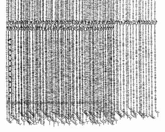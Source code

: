 C̵̡̧̢̨̨̧̛̛͕̟̤͎̻̙̥͎͓͇̗̙̼̲͈͈̣̟͖͓͎̰͖̤̺͎̞͔̬̣̺̯̫͎͕͉̖͔̳̠̺̜̟͍̖̦͔̰̼͕̟̖̱͇̭̠̬̩̼̩̪̥͖̯̝̩̠̬̜͕̰̥͇̬̮̮̜͓̜̬̖̩̙̼̫̞̠̫̰͒̀͊̾͛̄̃͛͌̍̄́͐͆̒͛͆̈́̈͂̎̌̆̌͐̍͌̿̃͆̃͛̊́̑͑̇̏̋̎̅̏̎̽͒͊͒̒͆̐́̆̀̐͊̀͊͆͗̔̈́̊͌͐̊̌̈́̎̂̍̏̾̇̃̽̎̏̉̓̂̀̚̚̚͘̚͘͘̕̕͜͝͝͝͠͠͝͝͠ͅͅͅͅƠ̷̢̧̨̢̨̡̨̧̢̨̨̧̨̛̛̛̫̰͍̞̲͔̜̪͎͙͙͎̯̝̳̤̗̜̙̩̯̮͉͈̹͙͉̺͖̺͉̼̹̯͖̣̝̰̮͔̩̯̦͇̝̩͍̰̙̼̰͔̗̖̜͚̭̟̖̻̞̪̥̪̦̠̼̭̦̟̬̣̙͇̺͈̪͉̰͖͔̬͕̌̃̂̃̀̎̎̌̀͆́͋̈́̋̐͑͑̌͆̄́͒̋͊̇̑̍̀͂̽̋͒̋̄͐̿͐̀̇͋̐̐̓́͗̎́̍̑̆͊̐͐̀͋͐͒̐͒̀̈́̏̈̎̄̈́̋̍͌͑̓̉̒̀̒̍͋̋̾͋̐̊̉̅̈́͑̓͗̚̚͜͜͝͝͝͝͝͠ͅͅḾ̷̡̧̨̢̨̨̛̛̛̛̛̱̩̜̖͖̣̻͚͈̣̝̙̬͍̦̳̦̙̲̦̼̼͙̱̤̦͖̭͖̗̳̭̖͔͚̥̯͇͕̪̟̞̬̹͉̱͈͓̞̟̱̘̪̤̞̫̦̺͉̩͉̳̝̬̘̣̻̠͉͚̣͓͉̭̤͇͙̘̣̰͎͙͍̣̦̬̻͔̦̋̍͆͗́͐̄̆̌̋́̅̎̿͑́͂͋͑͊̋̑̆̈́̐̌̉̂̏̉̈́̒̀̿̊͛̄̈̈́̋̀͑̎̌̓̈́͊̂̽͆̌͆͗̾̔̉̌̃̃̇̐̔̃̓̈́̓̔̔̉̋͂̈́̔̄̄͛̚͘̚̕͘͘̕̕̕͘͜͝͝͝͠͝͝͠͝ͅͅͅͅP̷̡̧̢̢̧̢̛̛̛͚̠̭̞̻̣̯̪̝̦̝͇̜̦͓͔̞͇̙̝̣͚̳̱̠͉̠̮͔̮͖̣̖̞͎̼̲̟͔̬̳͖̮̰̱̣̼̘͖͉̙͖̝̮͎͎̟̦̲͎͍̮̰̟͎̜̟̥̯̪͙̟̪̤̖̟̳̻̝̗̬͓̻̬̖̞̳̈́̀͊̽̂̆̈̀̆̈̌̎́̓̔̽̊͋̇̑̀̾̉̏̉̈́̓̔̄̅̓̀͗̑͐̊̄͗̀̍̋̑̀̊̇͆̾́͆͋̈́̈̐̊̅͑̏́̈́̓͌͑̅̈́͋̎́̈̌̒͐̿́̀̔̓͑̄͛̃͑̂͛͋̈͘̕̕̕͘͜͜͜͜͜͝͝͝͠͝͝͝ͅͅŖ̶̨̧̨̧̨̡̢̡̡̢̛̛̛̞͇͚̗͕̮̠̲͈͕̫̻̳̹͙͙̰̻̳̣̺̜̤̬̞̟̗̮̮̭̣͈̙̖̣̮͍̤̹̯̭͕̼͙̫̙͓̼̝̦͖̠͈̭̥̤̝͇̱̱̭̠̩̱̬͕̥̼̘̱̻̻͍̪̝̳̬̙̖͖̮͎͍͎̦͕͇͑̆̂̓̈́͋̀̑̈̄̽̉̄̈̎͊͆̈̾̽̂̑̑̐̈́̏͑̎̽̓͊̑͛̀̇͌̒̒͋̅̾̀̍̈́̎̈́̎͂̆͆̋̀̈̑͛̈́͂̉͂̇̈͒̐̿́̽͂͂̉̌̅͑̀͆͛̄͑̀̓͌̓̄̕͘̕͘̚̕̚͜͝͝͠͝͝͠͝ͅḘ̴̢̢̢̡̡̡̡̡̛͍̘͚̩̦̗̜͖̤͔͉̬̮̤̘̮͍͎̪̟̠͔̠̬͉͖̟̙̦̭͎̹̻̠̝̥͔̳̞͎̤̹̠̦̺̭̥͔͍̼͕̙̹̯̹̤̥͎̦̘̪̙͕̰̭̜͎̟͈̺̥̲̣̱̤͓̜͖̭̠̙̖̣̉́̓̐̿͋̓͋̐͌͌̉̀́̈́͒̍̏͋̆̆̍͋̽̆͐̿͒̈́̓̔̓͌̽̈́͗̌̊̀̍͒̾͋͊̈́̿̄̈̿͌̀̈́̉̀͂̋̆̊̉̉̒̏͛͂̽͒̈͒́̀̈̀̀͂͛̉̍̍̈́͐̈̒̒̂̾̃̎̀͘͘̕̕̚͜͜͜͜͜͜͝͝͝͠͠͝ͅͅĬ̶̡̧̧̨̨̡̨̡̡̛̛̛͈̲̦̬̩͈̳͕̩̺̹̳̞͇̥͙̗͕̣͍̥͖̠͚͙͔͙̱̹̲̮̮͍͚̟͎͔̻̞̲̣̹͍̜͇͉̮̺̮̘͓̜͎͈̗̺̯̤̻̼͉͎͖͕͍̝̫̬͖̖͇̻̙͕̞̫̹̤̯̭͎͎͙̼͚̟̖͖̑̈̑̽̏͗͐̀͛̋͆́́̈́͛̃̋̅͌̾̈́̎͗̒̓̆͆̒͛̔̿̔̏̌̂̃̄̐̑͑̆͑͒̓̓͛̔̒̿͌̾̋͂͌͐̽́͒̎̈́͆͐̈͗̏͋̈́̾̍̈́̈́́̋̉̋͑͐͗͘̚̕͘̚͘̚͘͘͜͜͝͝͝͝͠͠͠͠͝ͅ ̴̧̨̡̡̧̧̨̡̨̢̡̛̛̛͎͚͇͚̙̝̥̥͉̘͍̪̲̠̬̼̜͍̱̭͙͔̥͕̻̥̣̩͇̬̺̱͎̱̞̤͎̹̟͈̟̯̥̰̘̹̣̩͎̯̤̥̯̱̦̺͓͖͕̼͙̯̤̤̻̥̲͎̦̼̻͖͉̳̱̺̻̰͇̤̯̐̍͆̇̇͛̒̌͐̀̈͋̊̈́̏̀̾̑̇̍̍͑̀̀̆̏̓̈͋̾̋̀̌̊͆́͆̓̈́̅̐̈́̽̐̔̒̾́͊̋̄͌͂͗͌͗̀̄͊̃̅͆̃̑͐̾͊̊͌̃́̔͊͋̓̃̏̑̍̚͘͘̚̕͘͘̚̚͘̕͜͜͜͜͜͝͝͝͠͝͝͝ͅͅͅƯ̸̡̨̨̨̡̛̛̛̯̭̘̫̠̫̘͖͍̖͕̣͚̠̪͓͈̯͎̯̠͖̞̱̗̥̣͎̠̣͓̩̮͍̙̙̰̣̻̳̫̻̱͓̰̱̪͔̥̪̻̥͎͉̪̬̫̙̙̠̠̮͍̖͙͚̗̝͔̲̞̯̳͉͓̳̮̦̦̖̙͍͉͕̦̮̞̗̱̗̍̑͊̂͌̈́́͐̏͂͂̆̑́̃̽̊͊̽͊̑͌͋̌̋̇̑͛̈̔̈́̊̄͐̂̄́̽͛̒̀̽̊̋̈̄̂͒͊̓̓̅̑́̓̓͐͑͋̀͛̈́̀̑̓̌̂̽̾̓͌̆̑̈́̍̎͊̈́̎̀̑̈͆̊͂̈̋̏͘̕̕͜͜͜͜͝͝͠͝͝ͅM̶̢̨̡̡̢̡̧̡̛̛̛̹̯͙̞̖͈̦͔͍̠̻͚͖͙̱̯͇͍̲͓͉͙͓̻̤͚̰̜̺͖̰͎̞̻͙͖͔̟̯̳̰͇͚̣̻͖̖̹̬̳͇͙̠̱͉̭̫͕̮̤̱̟͚̝͎͖̩͕̮̟̺̝̖̟̰͉͍̭̭̹̣͙̫̝̣͚͇̮̪͂̑̉̒̂̓̈̈́͆̅̈̈̐͌͑͂͋͋̈́̇͆̍̈́͑̔̂͗͒̀̉̆̈̓̋̐͛̽̊͑̋͛̈́͒̈́̅̋̽̋̽̌͂̓́̄̉̇̊̋̒̈́̈͐͛͒̊̆͐͌̈́͌͐̏̆̃́̌̈́͂́̈͋̃̏̈́̒̉̾̿̚̚̕̕̚̕͠͝͝ͅͅͅ ̷̨̨̧̢̨̢̧̢̨̛̛̘̱̪̩̤̭͍̙̯͚̖͍̤͓̺̙̮̱͍̠̱̣̘̜͓̯̙̭̩̳̟̞̼͚̤͈͕̞̗͚̟̦͎̗̻͉͖̟̖͚̟̖͓̗̩̜̩̗̖͔̫͎̩̫̣̝̪̲̝͕͕͍̞̲͓̜̪͈̠̟͓͈̰͙̲͙̉͂͒̾̋̄͊̍̆͊́̋̊̿̈̍͐̀̀̆̈͑͐͊͂̉̈́̎͛̄̑͑̍̓͊̅́̆̌̃̔̍̐͊̈́̈̆̋̃̀̿̑̊̍̒͗̋̍̄̓͒̍̌͋̈́̔͑͐̌̓͌͛̏̈̈̐̈́̍̏̂̈́̓̅̓͒͘̚̕̚̕͘͜͜͜͜͜͝͠͝͝͝͠͝V̴̨̡̡̡̛͇̺͉̰̘͓̤̰̮̯̝̳̮̜̼̳͍͓̲̤̘͈̺͈̖̩̰̖̘͓̞̣̺̻̤̳͙̘̼̥̣̙͇̥͙̦̱̜̤̜̙̫̣̫̪̭̼̘̤̗͕̰͕̠͓͈͙̱̦͈̪̦͈̮͓͖̥̟͎̺̗̥͖̳̫̦̩̮̝̟̺͒͒̉͑̄̅̃̽͛͐̐̆͋̀̏̎͌̋̌̈́̈́̅̄́̂̀́͗̉̆̋͋́̿̀̈͑̈́̿͐̽̈́̄̌͛̒̓̂͂̿͆̒͗͌̈̋̆̒̽̔̀͋̆̈̒͛̐̔͗͋͊̅̊̍͆̅̋̊́́̀͒̆̽͊̊̕̚̚͘̕̚͝͝͠͝͝͠͠ͅͅͅͅͅP̷̡̨̢̨̧̡̨̧̨̡̛̛̱̝͙̘̘̲͉̮̝̘̣̝̹̘̲̼̣͙̟̦̳̯̗͈͓̦̠̜͔͕͈͇̲͎̖̬͕̫̜̩͎̘̫̟̘͇̱̟̮͈̪̩̘̩̣̼̬̣̤̩̖̦̭̙̩̝̤̪͈̰̰̝̯͈͚̼̘͈͇̲͚̯̪͗̄̑̋̆̈́̈́͆̅̍̋̍̔̍̌͆̂͊̈́͛́̊̉̈́̉̐͐͊̈́̊͊̿̊͛́̿͛͊̉͑̓́̈́̉̑̋͐͌̂̽͒͂́͗̒̊̀͗̽͆̀͐͂͋̀̀͊̎̈́̈́͋̀́̃̌̉̓̈̍͊̈͌̑͆̈́̚͘͘̚̕͘͜͜͜͜͜͝͝͠͝͝͝͠ͅͅS̴̡̡̢̨̡̧̧̧̡̧̨̧̢̛̛̞͙̩̜̻̞͔̫͈͔̞͈͇̤̩̪̼͍͔͇̣͚̩̻̪͔̩͈̣̦̪͔̳̮͈̞̗̩͕̯̘̫͍̯̙̪͖̪̟̭̼̼̝̲̠̗̭̘̳̩̫͚̠̹̜̭̲̹̜̱͇̮̹̯͎̯͓̥̰̹̞̾̉̏̒͐̇̍͛͐̈́̀̿͊̈́̌͋̑̄̉̇̂̀̓̓͒̎̀̀̈͌̊̅̅̏̆́̓̓́̋͊̓͆̾̊̌̊̑̀͌̀̇͗̀͌͊̾̉̉̈͒͑͌͊̃̈́̉̃͗̂̍͋̄̐̈͊́̑̀̾̊̂̿͂̍̚̕̚͘͘̕͘͘̚͜͜͝͠͠͝ͅͅͅͅ ̷̢̧̨̡̧̛̛̛̛̱̜̟͙̣̹̥͎̫̳͕̰̖̙̗̳̜͈̺̺̼̣͎̲̞̤͉̜̜̦̲̮̜̬̪͔̥͓̖̩͙͖̘͓̦̯͚̟͚̮̦͓̦̮͙̘̯̞͔̤̙̗̖̠̯̘̙͍̜̬̮͖͈̳͈̭̙̼͖͈̜͇̗̝̮̳͚̻̦̳̻̀̈́̔͂̑̃̋̐͗̈́̽̆͋͌̐́̽̊̆̄̋̔́̊͐̆́́̉̉̍̽̀̂̔̍͊̏͑̋̍̀́̐͆͗̀̐͂͋̀̇̍͑̐̽͑͆͌̀̀͂͂̒̉̆̈́̈̐́̊̿̍̔͐̔̓̇̓̋̐̈̌͐͆̂̏͌̕͘͜͜͝͝͠͝͠͝ͅͅF̸̨̢̡̨̧̡̢̛̛̖̘̞̱̲̣͈̤͚̺̭͕̭̙͍̗̠̺͚͉͓̳͈̩͍̩͕̥̰̘̮̣̻̳̺̥͚̫̬̣̤̼̞̩͚̥͓̩̮͚̯̣̪͎̦̺͙̥͙̣̤͉̜̙̹̪̺̫͈͎̦̲̫̞̰͎͕͉͓̟͇͎̟̪͈̹̬̰̗̠͓̏̋̿͑̈̃̃̔̌̒̈́̌̈́̌̄̈́͑̌̆͗̌͐̍͌̎͑́͋͑̊̿̊̿͛̈́́̀̽́̃͗̂̾̽̇͐̈́͂̌̔́̎̾̋̅͋̎͐̒̎̈̆̑̅̇͛̈́̀̓̒̑̔̇͒̃̔͘̚̚̕̚̕̕͘̚͘͝͝͝͠͠͠͠͝͠͝͝͠ͅͅA̴̢̢̨̡̨̢̢̨̧̢̛̠̩̟͙͍͈̻̺̪͍̺̯͕̠͍͉̩̰̯͈̦͓̫̠̹͍̮͇̥͉͙͉̩̖̮̤̮̜̥̦̬͓͈̖̭̪͖̗̪̠̜̭̣̪͈̝͖̥̩̩̬̻͇̤̦͚̹͍͈͎͖̱̟̼̲̜̗͙̗̠̟̦͎͖͕̺̲͌̿̑̋̑͋̓̀̍̓͛̈̈́̀̑̎̂̀̓̊͋͐̎͑̀͑̂̂̅̋̿̔̓͒͆͆̅͛̅̏̇͊́̓̆͂̊̊̍̃̄̽͌͑̈́̏̊̅͊͆̇͊̒͗̋̓͂̄͋͌̏̄̄̿͑́̓̈̏̃̈́̏́̃̋̀̕̕̚͘̕̚͜͜͜͠͝͝͠͠͝͝Ẑ̴̡̡̡̢̢̛̛̛͔̟͈̳͕̳͖̮̮̪̙͍̳̺̺̣͕̲̱͈̘͉̯̮͇͈̲͚͚̯̦͎̘̳̣̩̱̳̤̰͖̱̼̞̜̳͙̹̝͕̼̹̮̺̮̞͓͇̫̺̟̘̳͖͚̪͇͇̥͓̲̠͈͓̲̺̖̰̣͇̖͔̱͙͖̖̬͎̳́̀̃̏̍̂̀̈̽́̄͋͐͛̇͐̐̂́̒̊̈́̑̓́̎͑̒́̔̀͐̄̌́̃͑̾̾̑̇͗̒̌͊͌̓͋̀̋͋̑͆̈̈́̈͒̽̀̿̋͐̍̈́͛̉̎̓͌͂̈́͒̈́͐̓̀̈̓̅͋̔͒͘̚͘͘͘̚̚͘̚̕͜͜͜͝͝͠͠ͅͅͅ ̶̧̧̡̨̨̨̡̢̛̱̮̫̝̗̮͔͉̱̪̭͔̪͔͔̞̠̼̰̜̣̳͖̫̪͙̤͔̱͍̭͈̰̼̱͙͈̖͖̥̮̜̘̙͚̥̩̼̪̥̗̖̟͎͎̭̫̤̭̫̦̰͉̼͇͈̮̥̹͉̝̻͕̦̯̼̻̺̗̳̤͙̦̟̗̦͖̏̓̓̅́̏̈́̋̀͆̆̇̍̽́̑͐̉͋̆̏̍̈̋̍̆̿̐̆̓͑̅͋̉̍̈́̿̇̀̅̿̑͗̉͛́̄̐̍̍͋̈́̏́̅͐͑̍́̈̍͊̏͐̏͌̽̾̓̈́́̌̾͒͒̊͊̾̇̏̃̈́́͑̏̓̂́̊̚̚̕͘͜͜͝͝͝͠͝͝ͅͅͅ2̷̡̢̡̢̢̨̧̧̛̛̪͙̫̜̱͚͉̭͖̳̙̪̫̞̘͔̙̠͉͙͚̖̝̳̠̺̝̞̖̯̮̲̲͖͙͎̦͇̲̭̻̖͚̯̮̘̰͚͈̱̮̼̪̝͎̹̯̰̺͉̝͔͙̖̙̟͕̭̺̳̝̩̱͕͍̱̩͚̭̰̣̜̜̰͚̯̫̅̃͋͐́̓̏̀̾̒͒͛̓̈́̓̍́̈̈́̈́͆͂͗̋͂̃̒͂̓̉̈̏̄̎͂̓͂́̌̐͒̄́̊̒͑͂̈̆͒̓̅̀͆̽͛͗́͊̉͋̌͋̋̒̇̈́̃̓̇͋̈́̍̿͐͂͆̈͐̃̒̏͂̒̔͘͘͘̚̕͘͘͘͜͝͠͝͝͠ͅͅͅͅ ̶̧̡̡̧̧̡̧̨̧̛̛͔̗̠͕̥͙̫̭͓͇̯̮̹̯̰͓̹̦̬̖̯̘̟̭̞̫͍̣̹̣͓̣̭̯̣̪̞̹̣͔̣̞͇͙̗̮̣͖͓̯͔͙̻̣̹͎̠̼̺̪̼̲͕̠̲̮̥̦̥̩̘̫̘͕͔̺̼̖̪̥̫͈̼̹̱̳̜̭̓̑̐̄͒̐͆̀̐̀̓̈̐̊̀̃́͋̉̇̾̀̌̃̈́͒̆̈́̈́͐͛̀̾̀̔͊̀̿̇̊̐̍̇͒̐̇̀͌̀͌͌͛̉́̂͛̐͐̎̃̏̒̾̈́̽͋͑̋̓̂͊̈́̽̽̂̎̆͗̒̾̿̊̄̎̚̕͘̚͘̚̕͘͘͜͜͠͝͝͝͠ͅD̴̨̨̡̡̢̢̨̧̧̡̢̨̛̛̘͈̬̲̫̼͙̣̼͙̯͕͉̥͓̲͖̙̳̫͖̭͈̬͔̞̺̲̟̩̲̞̬͚͈̭̫͖̗̦͔̙̟̝͕̩̼̭̹̯̩̹̜͕̼͔̼̼̞͚̥̖̫̟̮̦̩͕̦̫͎̜̬̞̩̱̮̜̜͇̜̝̱͓̪̂̋̌̌͑͗̔́͑̌̈̿̍͂̀̍͑͐͗͊̀̽͒̂̉͑̀̏̒͂̀̽̀̍̅̌̈̂̉̐̑͂̃͗̌̈́̋̓̔̓̊́̃͑̇̇̇́̀͋̾́͗͒̅͂̍̀̏̄̿͛͗̔̏͐̌̔́̊̀̄͆̄̔͑̕̕̚̕͘͝͝͠͠͠͝͠ͅͅͅĮ̴̢̡̧̧̧̡̛̛̛͓̪̠̼͙̹͖͖͖̲͔̹̟̻͕͍̦̞͈̖̳̟̪͔͙̞͕̣̞̦̥̞̱̩̞̺͔̱̭̪͕̮̻͇͚̮̫͕͔̮̞͈͕̺̩̤̩͍̞̝͚̦̥̦̯̠̣͔̝̪͉̳̬̣͖̼͔͇̮̺͉̤͓̯̭̺̠̼͇̠̻̅̂̈̀͊̀̆͊̂͂͋̎̍̓̐̑͊͛̓̓̆̒̌̐̈́̓̂̂̀͂̈́͋͑̃̒̍͌̽̾͆̈́̆́͊̊̅̓̈̍͒́̽́͗͂͒̉̀͊́͛̀̀̀͛̂̉̃͋̓͗͑̃̀̀̿͂̿͛͌̋͒̃͑̒͋̐̄̕̚̕͘͜͝͝͝͝͝ͅÀ̴̡̢̧̨̡̧̡̧̢̡̡̨̡̛̬̩̪̤͖͈̪̻̠̦̤͎̬̖̫͉̙̫̖̞̻̗̼͔͓̮͎͉̦̖͕̲͉͍̳̩̥͖͕̻͇͍̞̝͎̮̤̘̥̝͎͕̪̞̟̭̮̲̭͉̤͙̦̬̪̘͎̯̰̺̜̼̙̙̭͙͚̜̘̞̦̦̈͗͛͋̎̓̐͋̏̀͐̓́͛̀̅̋͛̈̀͆͗͋͗̑̀͋̎̃͗̐͐̿̑͛̐͒̔̿̉́̌̌̂͒͊͐͂͂̑̏̒͑͌̄̂̈́͆͑̒͐͋̎͆͑͆͋̿̽̓͒͌͋̀̿̽͛̊͛̀̀̀͐́̊̐̂̄̚̕͘̚̕͜͜͜͜͝͠͝͝͝ͅŞ̵̡̢̡̧̧̨̨̨̧̡̧̢̛̛̛̱̦̖̗̠̘̹̺͖͚̙̤̠̥̥͈̮̻͚̖̱̻͉͙̜̳̖̣͙̙̲͔̯̥̩̖͕̹̫̰̹͇̜̦̹͓̩͚̳̤̠̞̰̤̤̟̤̬̼̞̭̻̫̱͈̤̘̲͓̘̳̬̟̦̖̣̺̣̮͚̮͇͈̆̔̾̒͐͗͑̈́͛̈́͑̆̏̍̍̓͋̄͐̾̿̇͑̐͛̉̽͆̈́̔̃̋̌̅̈̈̓̔̉̌́̈́̂̈̎̔̾̄̄͊́̑͗̾̒̏͐͛̀́̿̒̿͛̑̑̂́̋̎̀̃͐̉̆̑̇̈̃̆̐͆͊̅̑̏̿̐̒̚͘͘̕͜͜͜͜͠͠͝͝ ̷̡̧̢̧̧̨̢̧̧̡̧̢͕̰͇̥̼͉͔̭̗̯̘̦̼̹̩͇̞̲͙̼̰͓̬͕̦̻̭̟̭͍̟̳̪͇̲̗̦̹̖͙͖̦̻̼̫̗̥̜̭͖͔̰̙͕͎̰͓̗̖̻̹̦͍͔͕̦̲̞͔̖͉̫̩̣͔̤͙̪̟̗͚͚͙̪̜̦́̔͐̈́̇̍̀̉̍̆̈̏͛͆̊̈̿͂͌̾̃̓̄͊̇̑̓̉̉̄̎̈͊͌̋̾̽̅̇͌́͛̾́͗̽͂͌͑́̓̆͗͆̾̊̔͌͊̆̿̍̑̋̂̈́̀̑̿͑͛̏͑̔̂̇͛͛̈́͋́͛̾͊̚͘͘͘̕̚̕͝͝͝͠͝͝͝͝͝ͅͅĘ̷̨̨̡̧̢̧̧̧̧̢̨̡̨̡̛̛̞͚͍̭̝̮͕̞̭̻͚̼̠̫̤͔̱͎̭̱̺̲̬̯͙͍̩̠̣̣̘̤̳̣͕͔̞͕̘͎̝͔̹̰̲̣̱̤̣̯̹͇̥̲͍͈͍̬̜̜̹̖̳̙̪͈͇̥͔̜̞̳̝̼̤̗̰̘͇̤͖̯̑̄̓͗̈́̃͂͋̌̿͛̌̀̉̐̊̇̆̈́̔̏́̓̓̉͑̃̌̓̉͂̂̎̈́̏́͂́̈́̌́̽̀̎̑͗̈́̑̒̎̃̑̿̊̒̋͛̋͒͂͌͑́̿̾̈́̈́̔̍̽̓̆̌͋̄̔͊̈́̈́͆̈́̀̍̊̚̕͘̚̕͘͜͝͠͠͠͠͠͝͝ͅͅ ̶̨̢̢̨̢̢̢̧̛̙̟̙̘͕̭̹̬̪̰̺̖̤͇̮͖͎̤̟̝͙͎̜̯̥͓̜̗͉̭̘̳̮̜̜̭͕͓̼̜̯̳̮͓̫̦̙͙͉̭̥̣̞̱̻͕̣͇̺̥̖̺̜͔͉̬̩̺͍̼̝̰̹̰̣͚͖̻̦͙̹͔̝̙̻̦͍͍͖̓̿͋͊͆̈̓͊̓͑̆͛̾̉̐̃̓̉̓̈́̔̐̋̓͒͆̾̌́̋̓̎̓͂̐͊̎͊̈̽͂̏̍̃͌̃͊̉͂͂̃͗̽̒̇̽͐̽̈̑̑̐͊̾̋͂̐̓̽̆̾̒̌̑̈́̑̿͌̽͐̀͒̾́̕̚̕̚͘̚͜͝͝͝͠͝͠͠͝͠ͅͅN̴̡̢̧̨̨̨̢̛͍̭̣͎̼̞̹̥̥̪͎͎̼͈͙̱̟͎̱̖̩̱̯̜̭͔͈͖̺̙̖̘͍̰̲̳̺̺͔͇̲͙͈̥͓̠̝̺͈̗͕͔̭̪͍̖̫͙̫̙͍̲̪͕̹͓̪̥̤̹̥̙̞̳͕̥̘̺̮̰̹̙̤̬̰̬̺̰͊̅̽̍̄̀͛̓̋̉̇̔̋͐̇̈́͗͒͊̓̏̊̀͗̀̇̎̎̉̄̏̐͆́̔̀̀̾̓̓́͋͊̉̾̆͒̍̂̀̾̓̇̋͆͒̾̍̈̎́̉̈́͂̉̍̀̏́̉̾͌̈́́͒̈́͐̅̈́͛̋̔̒͑͆̍̕͘̕͘͘̚̚͜͜͜͝͠͠͝͝͝ͅͅÃ̸̡̧̧̢̧̨̧̢̨̧̡̛̳̰̖̳̠̭̳̳̹̰̥̼̰̱̳̻͔̻̭͇̼͙̰̮̞͓̭͙͇͎̙̻͔̖̳̝̰̞̜̲͓͔̗͚̭̻̺̭͚͖̹̟͕̻͈̠͖̬̮̳͙͙̺͎̭̟̺͕̯̼̠̮̩̼͇̙̝̞̗̥͖̫͇̯̜̫̾̈̃̒͐́̃͊̓̅̂̋̋̒́̌͗̅̈́̈́̐̿͋̑͐̇͌̎͒̈́͊̑̿̀̇́̅͛̆̒͗̈́͑̓̒̅̓̓͗̽́́͌͊̃̏́̂͋̔̆̈́͂̽͒̍̉͋̍̍̈́̆̈́̑̀͛̍̔̂̇̊̀̋̃̓̓́̐̈́̚̚̚̕͜͜͝͝͝͝͝͝ͅƠ̸̡̢̧̨̧̢̢̧̡̡̧̢̨̨̹̝͖͎̰͎̗̘̮͇̱͓̼͍̟̼̣̜̺̪̥̙̤̗͇̟͕̮̰̲̟̬͚̫͇͎̬̭͖̞͖̼͇͈̱̮̬̜̻̥̳̞̳͓̳̞̮̩̫͙̮̣̘͍̤̤̳̪͉̟͚͕̦̦̩͇̬͙͕͖͈͕͔͆̈̒̔̓̈́̐̏̀̔͋̂̋̊̾̉͌̃̅̅͗̉̽̄͂̆͊̈́̿̒͑̇͒̊͛̔̋̌̐̇͛̒̑̂͂̂͂̌̔̑̀͐̈́̇́̍̀̃͛̈́͛̅̓̒͌̀̈͐̀̒́́͒̇̒̌̀́̀́̀̎̇͐̒̃͊̌͋̈́̚̕̚͘͠͝͝͝͠ͅͅͅ ̶̡̢̡̧̧̨̢̧̛̮͉̣͉̠̗̠̭̳͔̙̬̜͚̠̦̱̻̬̖̰̣̰̲͇̝̝͓͉͉̙͎̣̲̜͙̜̟̯̞̦̠̥̤͕̮̱͇̦̣̭̙̬̙͉̱̭̟͔̠̺̟̞̣̬̗̤̬̮̣̱͉͎̞͍̙̫̝̙̮͉̪̦̺̮͈̂̏̋̐͒́͐̊̔̄̔̽̅̂̂̃̅̒̎̇͐̿̇̄̀͗͂͂͌̓͗͐̊͋̒̍̂̉̔̈́͂͐̑͂́͂̑̈́̒͊̀̉̊̈́͋͂̒̔̂̀̀͐̈̀̈̅͆͆̓̔̽̐́̊̊̌̐̂̀̍̀͗̓̓̉̀̀̐̚̕̚̕̕̚̕̕͜͜͜͜͝͝͝ͅͅC̴̨̢̨̨̡̢̛̪̖̻̖̙̰͎̻͚͚̣̻͓͚̖̙̼̫͉̤͕̭͈̻̩̘͓̣̮̲̝̖̤̘̲̳̬̜̟͇̜̮̬̖̹̺̘͍͈̼̪̤͙̲̜̺̮̘̤̜̤̪̦̠̱̲̗̺̝̹̰̣̮̼̺̙̭̯̗͈̺̫̮̺̟͔͍̫͚̪̭̑͌͒͛̄̿̓͗͂̒̊̋͑̎̊̓̉͆̆̓̏̌̀̄̐̽̈́̉̈́͑̑̾̇͌̊̽̎̆́͐̌̊͒̔̑́͒̿̀̀̒̉͌́͋̽̀̒̑͂̓̍̎̈́̃̽̈́̄̓̑͑͂́̑̃̀̆̈͐̑̋̓̉́̾̃̚̕͘̕͘̚̕͜͜͜͝͝͠͝͠͠Ớ̸̡̨̨̨̢̡̢̛͚̥̰̜̹̤̜̱͎̠͎̳̗͙̼̪̳͚̮͇̼̥̩͎̮̤̪̤̹̲͍̖̠̻͇̰̩̫͙̙̞͔̖̯̻̭͍̠̱̻̗̞̝̭̞̥͕̜̭̬̮̳͈̰̹̟̲̯͖̥̜̪̟̥̮̞̼̗̦͈̼̰͉̥̞̜̃̃̿̌̂̐̌̆͐̏̌͐̍̆͆͑̈́̎̒̆̒̈́͂̓̂̀̉̅͗͒͐̈͊̔̔̑̃͆͗͋̎̒̂̈́̈͐͂̔̎̀̋̈̀̔͆͌́̒͛́̓̍̾̃̽̌͗̄̇́̑͂̌͊̑͋̆͊̂̈̋̀͂̓̕͘͘̚͘̕͜͜͜͜͠͠͝͝͝͠͝ͅͅͅṊ̷̨̡̨̧̢̨̛̛̛̛̲̳̬̳̫̣͍̰̝̠̘̻͉̠̮̥͖̭͍͔͓͖͕̩̬̰̱̖̰̘̻͇̠͔̺͚̣̼͖͎̳̟̗̖̜͉̰̺̩͈̫͉̲̝̭͚̘̮̳̦̙̱̞͔̹̯͍̱̞̥͔̟̘͖̩͉̣̙͎̗̬͈̣̻̪̖̩̲͇̼͗̃̇̀̈́̂́̒̔̍͐͆̾͆̽̏̆̓̏̀͒͋̉̾̓̏͐̓͆̂͌͗͐͊̈́̂̄̊͗̓̅̾̂͋̇̀̄̊͐̽̍͋̀̌̾̒̑̓͂̽͒̋́̑̐̐̏̿̔̐͑͆̈̍̊̐̃̎̀̂́̓̈́̾͛̕͘͘͘͘͜͜͠͠͠͠͝͝ͅŚ̷̡̨̨̢̢̢̢̧̛̛͙̞͚̟̜̩̼̗̳͙̰͇̞̲̩̱̮̳͉̟̲̰̠͉̹͍̮̖͈̩͔̝͇̫̘̼̥̺̩͈͇͕͙͓͇̺͙͈͓̱̦̲̩̭͕͔͔͓͇͓̭̜̼͎̳̜̲̗̺̱̩̱͕̦͈̺̩̳̰̣͚̱͈͈̺̘̣͈͉̈́͒̍͑͑̍͂̆̔̅̓͒͒̀͂̽͐̐͐͆͌͋̋̏̈͒̀͌́̀͗͛̾͊́̐̏̒͆̓̈́̾͋̆̅̂̈̂̏̿͛̉͋̄̆̂̆̏̈́̎̔̐̑́̍̊̀̆̈̅̒̀͘͘̚͘̕͘̚͘͘͜͜͜͝͝͠͠͠͝͠͝͝͝͠͝͝͝͠͠I̷̢̢̨̡̧̨̧̧̡̢̡̨̢̛͉̗̝̪̝͚̤̤͙̝͇̜̣̯̖̤͇̼̪̪͙͎̻͇͙͓̖̼̟̠͕̖̬̫̣̩̹̰̦̥̱̙͉̰̪͖̯̬͚̳͙̹̮̦̣̯̲̥̼̺̬̦͔̝͔̗͉͙̯̗̳̤̘͉̯̞̥̪̫̤̓̈́͑͊̓̀͌͒̍͋͆̊͆́͊̀̾̇͐́̌͊̄̈́͑̉̌̍̃̈͑́̀̈̍̀̎̈̇̒̎͑̈́̃̓̉̔͆͐́̒͑́̈́͊̄́́́̽̎́̄̄̈̑͂̆͗͌̋͆̂̎͂̀͋̋͗͒̋͛̓̚̚͘͘̚̚̚̚̚͜͜͜͝͝͠͝͠͠ͅͅͅͅĠ̶̢̢̧̡̧̨̛̛̛̝͚͓̬̗̩̟͍̰͚̝̞̹̦͕̞͓͙̺̰͈̱̘͇͉̻̰͙͖̥̘̙̙͈̞̩̫̜̱̬͖̳̮̬̮͙̟̘̬̺̲̗̳̟̘̻̪̳̠̤̰̰͓̰͓͈̫̦̣̘̫̥̲͖͈̺̙͉̣͈̯̞͇͇͕̲̂̈́̒͛̄̾͛͑̂͂̉̽͊͌̂̐͐̐̈̈́̀̃̓̎̓̋͌̆̍͌̓́͂̓̿̆̃͐͊͆͐̆͑̀̈́̋̈̊̓̀̆̈́̀̑̃͆̒͆̊̋͗̾̆̌́͆̿̑̄̀̾̽͂͛̊̆̄̓͋̌̈́͘͘̕̕̕̕̕̕͜͜͠͠͝͠͝͝͝ͅͅͅͅͅͅƠ̵̢̧̡̡̢̡̨̡̘͙̫̭̜̪͚̦͎̪̱͎͈̺͓̟͚̲̥̫̹̱̼̙̖̱̯̮̞̪̣͎͇͚͍̺̣̣̦̘͕̦̭̗̟͎̺̯̞̼͇̰͓̹̱̘͕̝̬͉͇͉͈͍̞͉̲̘̝̹̮̫͍̮͓̟̤̬͙̙̣̻̰̳̞̾̏̏͗́͊̽̓̓͂͂͋̉͊͑̐̎̋̆͛̆̈́͌̃̓̆́̇͒̉̀̃̏͛̍̍͛̄̂̌̍̌̈̓̓͋̂̀̍̇̒̅̈͊͂͛̆̅̊͋̓͗͊̓̎͐͆͆̈́̀͂͌̏̿̈̐̑̍̊̓̈́̃̉̎͗̓̕͘̚̕̕̚̕̚͜͜͜͜͝͝͝͠͠ͅͅͅ ̸̡̢̡̡̨̡̨̧̡̨̨̢̡̛̲̪̩̪̺͖̥͎͖̬̙̳̜̩̱̻̪̲̥͚̮͈̥̞͚̮̲͈̱̳̯̼͉̖̞͕͚̥̬̘̗̭͚̙̺̙̹̲͓͓͉̜̲͓͕̤̦͔̦̯͎̦͈͖̱̺͇̥͍̙͚̫̫̳̬̤̗͔̳̳̖͓͇͊̈́̐̀͂̽͌̆̈́̈̈͗͂͑̃̂̄̅̈́̽͑̐̓̇̈́̉̔͐̓͌́̉̀̊̈́́̀̆̋̀̎̊͂̊̃͆̉̉̀̆̓̾̈́̂̈͐̈́͌̀̏͛͊͒̂̀̓̂͂̎͊͑͐̅̎̑̑͋̄̐̆̓̑̊͆̈̍̓̆̚̕̚̕͘̕͜͜͠͝͝͝͝ͅͅƯ̷̢̡̢̧̢̧̨̨̢̧̧̛̛̛͕̯̺̮͇̜͎̱̫̲͎̲̺̣͎̜̫̟̦̠͍̬̭̘̠̮͔̣̩͔̘̯̤͚̘̰̳̺̲̳̗̤̣̥̺̤͈̤̞̫̙̳̘̮͎̮̱̳̰̱̭̭̘̘̰̬̟̫͈̭͓̤̼̹̣͚̲͇̥̺̱̜̮̖̜̆̀̍̎̊͑̀̃͊̈͆̃́̽͒͂̃̇̃͂̂́͆̐̓̿͂͂̉̈̊̍̆̈́̏̑̌̀̐̊̓́̾̊̾̎̿̃̒̊̐̈̎̈̏̅̂̈́́̓͛̎̇̌̏̍̈́͑̾́͆̉̅̈͒͊͛̀̊̓̌̃͊͗̓̈́̈́̚̚̚̕͜͝͝͠͝͝ͅͅͅS̷̡̨̧̨̢̡̛̛̛̛̛͎͎̮͚̙̮̱̳̭̙̗̩̲̰͍̱͚̠̻̟̳̟͖͕͔̞͔͉͙͈̘̙̻̺̣̜̘͔̝͔̞̙̫̱̱̜̪̱̱̦͕̪͍͔͎̠͈̰̠̤̝̤͍̯͇͙̙̘̙̰̳̯̯̱̜̱̰̣͚̹͓̥͔͎̞̠̘͊̆͗̎̑̀̔̏́͐̏̈́̊̒̊̔̑̆̎̅̀͒̊̔͂͑̀̈́̀̇͒̑̊͗̎̉̄͛̿̀̃́̆͑̇̅͂̋̄͋̄̌͋̀͐͋̀̃̇̅͊̉̀́̀̀̓̃͛͌͂͐́̊͊̓̽̈́̾͛͑̈́̂̈́́̕̕̕͜͜͜͜͠͝͠͝͠͝͝ͅͅͅA̷̧̨̧̨̨̧̡̡̢̧̢̡̛͖̠̺̺͍̤̱͚̳̝̯͕̥̹͖̱̟̳͕̤̮̻̺͇͇̦̰͓̙̻̙͍̺̬͓̪̻̼̗͚͈̟͓͚̫͖͇̬͖̝͔̭͕͍̹̺͉̲͓̝̣̬͙̩̹̭̣̜͓̪̲͈͉͔̬̰͕̳̜͎̝̙͈̻͎͌̅͆́̐̔͆͆̍͊̀̍̀͐̆̇̔͋̍̏̾͊̈́̈́̂́̾̐̌̂̊̔̈̿̾̐̆̔̈́̉̽́̅̾̄̇̋̍̉̐͂̄́̀̍͌͗͛͐̓̈́̾̿̈́͊̏́̑̇̈́́͋̀͆͂́͆̆͌̆̉̽̒̾͐̈́͊̈́͘͘̕̕̕̚̚͜͜͝͠͝͝ͅR̶̨̨̡̢̨̧̡̨̢̛̛̙͙͈̤̙͚̼̮͇̭̬̹̠̼̪̝̙̻̣̰͖̦͕͉͇̜̝̩͈̳̟̬͓̜͓̱̞̞̫̮͉̰͓̝̲̮̫̱͉̪͚͉̹̳̳͈̳̖̺̣͍͓̱̤͔̥̼̣̘̟͕̰̠̣̟͓̙̲̰̮̭͚̩͕̿͐̒̎͆̅̎͗̿̃̈̏̇̾̿̑͛̉̍̉̀̈̀̀͋̈́̿̌̏͗̉͛̿̐̉́͒́̂̍̅̿̌̀̾͑͒̓̅͆̏̀͛̾̀͌͊̽͋̌̓͐͛̀̔͌̈̒̓̈́͌̍̓̒̔̓̾̑̈̊͛̃͂͒͆̀̽̿͘̕͘͘̕͜͜͜͜͜͜͝͝͝͝͠ͅ ̶̧̡̨̨̨̧̛͍̦̪̟͎͙͖͕̝̳̝͖̺̲̲̦̠̻̦̜̟̠̩͔͉͍̹͓̝̮̻̬̜͕̳̙̱̝͙͙̳͍͙̥̩̮̳̞͎̭̟̗͎̗͚͎̤͈̠̹͇͖͎̮̭̙̝̣̗̪̣̖͍͎̪̘̰̼̻̱̮̫̺̥̹̒̈̐̈͒͒̍̆̑̿͆̾̓̂̈́̿͆͐̋͒͑͋̓͐̎̀̌͐͋̽̋͊̽̏͗͋̀̄͛̄͑̈́̉͋̈́̽̔̆̌̾̈́̄͂̅̐͗̋̆͒͆̀͆̇͋̌́̂̆̽̿͑̀͑͛͊̒͂̽̈́͗́̅̚͘͘̕͘̕͘͘͜͜͜͝͝͝͠͝͝͝͠͠ͅͅͅͅͅͅŢ̸̧̡̡̢̧̧̡̨̛͖̟̫͕̣̟̰̥̥͕̣̥̳̟͙̝̳̫͍̮͉̙̺̝̗̟̣̩̼͇̦̗̹̪̻͙̲͉͚̬̣̤̱͖͎̠̗̙̰͚̥̻̫͉̱̯̗̮͈̲͉̳̗̱̮̝̭̥̜̠̝̟̝̪͖̜̪̟̫̥̱̫̤̟͖̟̝̆́͌̓̒͆̿̒͐̅͂̒̄͊̇̂̾͋͆̄͋̆̽̃̃̏̉͂̅̅͑̈̊͌͊̌̾͋̅̏̍̀̊͑͗̆͐͛̔́͐̉̒͋̓́̾̑́̿́͂͌͆̈́̑̍̒̈̒̑̍̾̉̊̊̓͊͒̌̉̔̔͋̔̕̚̕͘̕͘͘̕̚͜͜͜͝͠͠͝͝ͅE̸̡̧̢̢̧̡̧̨̛̛̼̮̭̙͎̬̹̟̪͖͇̫͖̼̱̤̩̖̰̩̲͇͎̤̯̲͎̼͖̯͍̖͈͓̖̳̮̳̱̟̺͈̖͎̹͓͍͈͓͓͔̦̠̟͈̱̺̪̫͖̘̼͚͉͔̠̮͉̺̟̗̥̹̟͉͈̗͓̭̬͙̘͍͐̋͂̓̏̃́͂̍̎̓̊̅̉̾̓̉̅͌̋̓̆̃͊̌͑̂̿̓͆͂̓̀̿̓͒̓̔͑̈͗̓͛́͂̒̔͑̿͐̃̈́̿̒̽̒̈́̉̍̌̇͂̉̐̀̂͗͐̂̍̽̿͊͐̄͗͊̌͆̉̊̾̌͗̋̐̉̈́̓̄̌̕̕͜͜͜͜͜͜͠͝͠͝͝ͅͅͅM̶̡̡̧̧̧̨̡̧̛̼͚͎͓̞̤͍̝͕͙̰̼̻͇̟͙̘̰̬̯̱̣͚̫̜̯̠̱̹̫̻̜̣̯̳̤̱̟͙̟̝̟͚̱͔͙͇̘̼̬̱̺̻̺͍͖̳̹͎͙̯̘̘̺̤͉͕̯̹̠̪̱̹͕̰̳̯̻̮̙̘̤̥͇͖̱̻̗̺̻̈́̈̿͌̄̈́̃͋̅̅̓̏̎͆̈́̒͒͌̏̓͒̄̔̾̔͒̓͋̃̑̉̎́̄̏̈́̓̋̐͌͑̍̊̐̒̇̂̏̇̈͒̀̑̂͋͑̑̐̋̽̓̓͛̄͋͑͑͊̌̋̈́̌̓́̎̏̾̎̋͂͑̓̽̚̕̚̕͘̚̕͠͝͝͝͝͝͝͝͝ͅͅ ̷̨̨̧̧̡̧̨̨̧̧̡̧̨̛̛̛̺͚͖̹̱̠͚͚͔̩͎̗̞̙̖̺͓͖̻͍̱͖͓̦̤̘̻̻̺̝̯̬̰͈̱̬̹̟̙̦̫̘͎͕̤̟͓͉̝̦̻͓͙̰͎̫̪͔̥̫͇͚͙̣̱͔͈̻̪͎͚̺̫̜̙͔̹͕̬̫͔̫̅̊̐̅̓̿̽͗̓̅͌̈̒̈͋̏̇̄̈̂͋̓͐͑̓̔͒͒̑̉͗̏͂̂̏̂̋̔̒̄͐̑̇̄̆̓͂̈́̿̆̌̓̾̆̉͐̍͛́̍͒̇̀̀̒̿͆͐̅̓̐͂̈́͒̉̚͘͘͘̕̕̚͘̚͘͜͜͜͝͝͠͝͝͝͝͝͠͠͝͠ͅͅĄ̴̧̨̢̨̛̛̛̖̩̝̥̟̘̤̯͎̘̼̩̱̥̭͙̠͕̭̦̣̞͙̯̩̰̩̻͉̩̖̙͎̥̲̭̘͎̯͚̤̱̲̙̲̙͓̺͈̤͇͍͙̯̱͔̱̙͇͖̤̩̹̙̜̦̮̠̮͓̤̯̮̺̣̣̖͈̟̙͓̝̩͔͕͈͂̋̅̇̋̑̊̿͊̾̽́̌̍̀̈́̍̇̆̋̈́̏̀́̏͊͐̌̀̒͂̀̾͑̇̍̈͒̾̋̈̇͌̎͆̆̒͗͗͒̋̔̀͗̽̅̓̆̍͆͌̓͗͐͑͊͛̀̈͆̑͂͌͆͆͗̒͑͂̄̄̌̑̑͆̉̍̐̋̈̚̕̚̕̕͜͜͜͜͜͜͝͠ͅͅͅL̵̡̧̧̡̧̧̛̜̯̬̫͍͎͈͈̣̠͚͙͇̝͎̺̠̯̜̯͔͚̥̭̯̪̰̤͇̭̜͉̟͓̖̩̦̺̝̦̫̯̰͚̗̹̣̬͖̯̺̟̬̤̫̦̤̮͓̙͓͍̝̪̤̲̗̬̪̫̙̩̥͖̣̱̖̖̙̠͎̦̝̩̯͙̙̪̻͙̮̉̍́͋̏̅̂̌́̓͆͛̊̇́͆̀̒̌̈́̈́̄̽͒̏̈͑͊̃̉̀̋̈́͐̾͊͂͒̈̉̅̑̈̿͛͑́͒̾͐̽͋̋̒͛͗͆͋̈̈́̿̅͆̏̔̐̀̄́̽̔͌̄̎̋͒̋̍̒̒̅̋̔̔̈́̓̀͊̕̕̕͘̕͜͜͜͝͝͝͠͝͝G̶̨̨̢̧̡̨̧̢̢̛̩̦̦̰̺̹̝̺͈̬̰̗͓̞͖̯̞̤͓̯̼̥̪̩̬͓͚͙̹̜̦̠̺͕̤͎̣̪͓̣̱̞̭̣̝̜͓͍̖͚͙̖̝͙̪̮̟̣̜͓̫͚̜͉̮͇̘͖̱̹̣̝̗̮̺̞̦̝̹̪̗̟̬̺͚̤͋̿̌͌͐͌̓͛̔̈́́̒̒̆͌̆̈͗̔͐̋̎̅̅̈́̉́̎͑͒́͂̍̏̿͛̋̄̔̈́̊͛͋̃̒̈́̿̇͊̓̀̐̿̓̔̋̿̄̉͌̌̐́͆͑̈́̇́̐̎́́͊͛̌̇̈́̐͐͂̎͗̒̑̒̃͒͒́̐͘̚͘͜͜͝͝͝͠͝͠ͅͅͅƠ̷̡̢̨̧̧̧̢̢̢̢̛̛̛̛̮̖͙̣͖̥̹̹̭̱͚̣͕͈͉͚͖̯̻̻̤̯̱̻̣̞̹̣̳̪̳̗̣͍̰͚̪̩͎̼͍͖͍̳̰̮̲̙͔̠̟̝̤̫͉̯̬͉̬̰͚̫̝̘̟̲̞̺̲̲̥̫̭̪̦͙̯̳͔̬̫̮͙̫͆̎̏́͑̿͒̑͑̅̍͗̆̅̿̍͛̂̊̀̔̇̽̎̀̾̿͌̌͂̓͋̋̅̓̈́̓̑͆̾̇̑͌̂̄̾̓̍̉̆̉̔̈̀̑̏̄͌̽̉̋̏͒̒͑̀͆̿̈́̓͊͌̊͆̎̇̾̀̔͂̆̚̚͘̚͘̚̚̚̕̕̚͜͜͜͜͠͠͝ͅͅ ̸̧̧̡̧̨̡̡̢̨̢̨̡̧̧̛̛͈͓̦̼̝̫̹͔̝̤̭͇̬̠͔̣̺̲̞̩̬̫͕̺̮̳͖͈̰̘͇̝̭̦̬̞̗̯͓̫͎̥̟͙̹̙̰̙̮̣̜̞̭͚̩͕͓͍̜͔͉̹̲͈̙̱̞͙̘͚̩̦̦̫̻͙͙͓͇̬͍̾̃̑̌̒̅̿͛̆͒͋̎̐̈́̅̒͊̈́̎̑͂̿̃̀̈́̆́̈͂̏͛̅̅̿̓̈́̈̎͐͌͒͐͐́̋̃͊͒̔̀̍̊̈̀͌̾͆̍̃̏̓͌̍̀̌̋͑̇͐͂͌̈̽͌̒̓̃̃̀͂͑̾̀̋͛̈́͊͘͘̚͘̚̕̕͜͜͜͠͝͝͝ͅͅȨ̷̨̡̨̡̧̛̛̛̛̮̳̬̺͖̙͖͇͔͚̜̹͍̖̠̺̳͈̝̤͇̩̜͖̦̮͍̰̤̺̗͓̪͎̪̱̘̭̞͔͖̺̠̩͍̜̭̫̤̬̞̘͓̭͈̠̩̼̬͚̫͍̩̫̗͚͔̱̞̜͚͍̤͎̱̻͕̗̝͇̻̲͓͈͖͎̙̞̈́̎̃̏̎̑̉͆͑͗̎͐̊͑͗͐͑͒̅̈́͆͑̾̊̍̂̅̏̄̿̊̊͆̎̄̍͐͒̍̓̈́͐̎̂͆̀̑̊̀̎͌̈́͒̎̄͋̑̃͛͋̈́̔̃̉̑̆͒̆́̀̌̈́͗̓́̾̔͊̋̃̉̇̾̚̚͘̚͜͜͠͝͝͝͠͠͠͝͠ͅͅͅͅŖ̶̡̧̨̡̡̧̨̡̨̢̛̛̛̛̛̝̣̹̼̼͕̼̲̭̝̥̜̦͍̻͔͔̳͓̫̤̙̳̙̙̗̩̗̯̤̱̪̞̞̙̟̭͕͙̱͍͔͔̝̝̼̣̦̠̩̭̯͚͍̻͙͚̳͔̳̦̼̘̳̪̪̠̰͉̞̙̲̬͈͉͔̟̠̙̹̤͍͔̱̲̰̂̅͐̆͛̅̀̓̓̋̓̓͊̋̉̐̏͒̓͛̽͂̏́̾͂͊͗̏̌̾͑̀̎̽̈́̀̎̀̋̆̀͑̇̀̒̽̅́̈͛̌̋̾̂̓̏̔̅̏͗̂̓̈̍̎̈̋̎̈̆͋̎̇͐̒̀͛̈̃̎͐͑̍̊̽̄̚̕͘͘͜͝͝͝͠ͅͅR̷̢̡̡̧̡̨̛̛̛̰͎͍̤͕̪͙͉͚̙̭̱̰̮̘̩͚͙̳̫͚͈̳͚̭̜͇̼̼̠͈̘̖̹̹͇͓̙̗͔̼̹̭͉̱̣̜̣͚͓̩̱͎͉̥̼͓̪̠͓̦̜̮̬̦̙͍͚͔̬̯͇̲͉̻̠̥̺̼̣̬̪̤͕̯̯̤̰̮̺͔̻̽̔̎̌̆͐̍͋̒̀̒̒̔̉͌̾̍̿̓̌̈́̍͋͑̍̓̓̈́́̎̔͗͂̾͛̾̅̀̈̑͑̋̅̄̏͛̐̒͐̄̅̂͒̅̔̐̎̆͑̅̒̾̀͋̓̓̊̆͛̓̏̆̒͌̒̽̇͌̋̒̋̆̾͆̓̈̚͘͘̕̕̚͜͠͠͝͝ͅA̵̡̧̡̡̧̧̢̡̛̛̖͍̜̝̤̥͈̤͚̤͙̪̘̖̣͕͔̺͙̞̯̭͇̪̺͖͔̥̦̟͔̳̱̙͚̠̰̼͖̯͚̮͓̫̲͕̖͕̗̲̱̱̥̼̦͉̖̦͕͓̫̠̭͖̬̖͚̪͇̤̟̼͙̜͕̜̰͕͖̘̺͖̖̹̦̟̤̲͂͛̓̏̎̌̑̆̆͊̆͌̈́̀̎̍́͊̑̎̃̈́̇̑̅̈́̾͊̓̇̍̽͗̃́̈́̀̎̽̉͌̊́͌̀͗̇̎̈̃͊͂́̒͂͐̔͊͂̎̾̑̍̾̈́͂͐̍̏͛̇̊̓̊͌̌̀̀̏͆̋̋͛͂͑̋̊̀͘͘͘̚͜͜͜͜͠͝͠͝͝͠Ď̵̨̡̡̡̨̢̨̨̢̧̛̛̛̛̛̛̛̙͈̙̳̯̮͚̫̘̪̻̩͓͕̠̖͓̘̺͇͔͈͉̝̰̣͚̬̰̼̤͎͕̰̟̭̤̭̝̰̺̣̬̝̣̳̬͙͕͓̯̬̤͈͉͈̪̝̩̞̤̼͈͍̳̜͙̮̭̻̦͉̘̮̞͖͚͕̮̦̥̥̪̥̪̹̳̣̀̓̀͒̐̋̊̒̒̐̋͒̆̄͐̑̇͒̃̏̂͐̀͛̀̂̈̍͂͂̈̐͌̅̈́̌̊̈̏̀̓̈́̓̓̋̓̊̋̾̔̈́̾͒̄͊́̓͛̔́̐̋͒͛͑̑̾̅͋̽̀́̄͆̃͐̾͒͂͌͘͘̚̚͘͜͝͝͝͠͠͠͝ͅǪ̴̧̧̨̨̡̛̛̛̛̛̛̬̬̳̗̞͍̬͔͎̬̖̭͔̣͓̤̥͈̹̲̰͉̫̰͎̩̳̫̟̬̰̮͉̣̺̫͎̱̙̗͚̼͎̪̦̮̼͕͚̙̮̻̭̜̠͚̮̜͓̟͕̳̱̗͓͇̮̹̣̦͚̩̙̻̲͇͔͖̠̫̫̞̞̰̰̩̤͍̏̿͗̒̾͋̌͊͐̏́̌̾̐͊́̀̿̍̾̾̒̍̀͑̾́̑͌̌̔̃͋̽̿͋͐͌̈́̐͑̆͗͑̃͐̈́̐̒̄̓̊̋̾̌́̆̀̓̌́̈̐̋̌̋̇́̃͋͛̇̓̈́̏̄̈́͗͗̎̒͐͒͑̒̚͘͘̕̚͘͜͜͝͝͠ͅͅͅͅ ̷̡̨̡̧̢̧̨̛̛̛̛̛̛̗̼̗͈͎̲̩̜̙̺̼͕̤̤̘̤̲̖̯̠̝̙̯̙̩̖̦̝̥̟̼͖̳̫̘̝̟̣͖̼̮͉̙̻̫̻̣͙̲̜͕̣͓̝̹̜͔͙̖̮̻̠͙̳̲̮̖̟̮̦̪̰̪̜̭̳̭̥̰͎͔̞̙̯̜̜̯͙̲̞͒̓̑͒͌͛́͑̊̌̇̈́́̅̋̄̌̀̃̇͒̓͒̍̂̀̑̓̍̄̈́̈́̾̂̔͛͑̑̀̒̑̽̈́͂͐̓̐̍̐̍̈́̔̊̿̑̈͐̈́̈̿̿̊͂͌̃͒̈́̾̒̃̏̄̇͒̆͆́̍̈͘̚͘̚̕̚̚̚͘͜͜͜͝͠͠͝͠͝Ņ̸̡̧̢̡̡̛̛̛̛̭̫͓͇͍͕̫̰̼̺̣̘͈̤̺̫̹̙͈͍͎͓̯̭̯͍̤̩̝̠̙̘͈̣̪̗̜̻̗̹̘͚̖̹̠̖̤̝͈͙͉͚̥̗͓̤͎̞̖̘̦̘̺̹͈̯̪͇͚̯̬̩̜̼͈̮̙͖̞̦̱̘̻̠̱̬͕̦͖̰̬̐́͑̓̾͐̒̔͆̐͑͌̀̀͂̋̃̑̍̃͐͆̋̂͆̂͆͗̿̽͊͋̑̿͒̓̊̆͗͊̉͊̓̽̐͆̒̂͒͌̒̓̀͂͛͂́̄̋̈́͂̋͊́̏̈́͑͊̂͌͂̅̒̀͛̂̈́͆͘̕͘̕̚͘͘̚͜͝͝͠͝͝͝͠͝͠͝ͅͅI̵̢̨̡̡̡̧̧̧̡̛̹̰̘̼͙̼̮̮̘͓̹̫̞͕̹̫̖͔̱̣̖̱̫̹͖̝̭̬̝̰̣̹̲̥̝̣̹͓̪̘̙̳̰͇̩̱̫͙̲̩̫̮͍̱̼̙̩̜̲̝̼͔̜̼͇̰̱̗͕̯̟͔͈̭̹͚̗̱̣̫͍̣̼͍͔̲̹̰̙͐͗̋͑̽̐̊̈́̎̆́͑̓̉̇́̎̇̆̐͆̈́̑̓̅̂͋̒̎́̾̎̿̎̋̑̏̍̂̉͛̽̽̀͋̓́̂̌̈̎̏͆̈́̂͑̃̈̈́͛̋̈̃͗͌̈́̽̾͒̅͌́̍̈̿̋̆̓͋͗͒̏́̾̑̋̓̓̽̎́͆̿̕̕̕͜͝͝͝ͅŞ̷̧̡̡̡̡̨̛̼̤͔͇̪͖͙̰͕̖͔͈̠̻̪̩̘͉̖̩̗̩̱̺̯̗͔̣̤͖̩̲͓̱̣̠͎̗̦̥͇̰̥̖̱̲͍̰̤͕̗̹̣͈̥̭̠̲͙̘̫̪̯͔̠͉͓͎͕͉̪̙̰̮̩͖̪̣̯̦̹͕̩̖͉̲̟̿̎͋̿̎͐͑̎́̑͋͑̈̽͑̋̽̍͐̀̈́̒̂̈́͂͛̌̈́͆̀̈́́͛̈́́̐̀́̽͗̑̾̽̔̓̔̋̌͌̑̐̅̑̎́͂͐̑̋̀͋͒̔̔̄̂̾̀̊̂̈͋͗̏̉͑̍͊̀͛̒̈̽̋͗̎̀̄̕̚̕̚͜͜͜͠͝͠͠͝͠͝ͅͅͅS̷̢̡̢̡̡̢̨̢̢̡̡̨̢̛̛̼̖̹͕͔̻̙̜̠̥̲͙̖̲͇͍̭̫͙̘͚̱̫̜̫̣͔͇̼̣͚̤͓͚̣̫̙͈̹̝͙̬̬̭̻̤̥̲̝̠͎͇̯͙̯̻̮̭͇̫̞͙͇̣̞̺̤͓͔̝͖̩͕̲̗̫̠͍͙̥̮̙̿̒͌͒̀̈́͑̈̃̐͒̄̾̋̈́̊́̈͊͒́́͊͒̒͆͑̔̇͗͌͆̓̌͐͋̋̆̀̎̄̀͊̆͌͆̄̂̈́̓̄̉͗̑̋͂̀̃̓͐͛͑̇̈́̈̈́̃͑͑̑̈̍͐͐̑̌̈́͊̊͋̅̎͘̚͘̕̕̚͘͘̕͘͜͜͠͝͠͝͠͝ͅͅͅƠ̶̡̢̨̡̨̢̡̧̡̛̙̣͚̖̘͍̪̪͎͚͍͇̜͈̥̣͙͔͎̯̱̭̘͉̺͍̞̤̟̖͚̤̝̘̖͖͔͚̲̭̟̹̣̝̞͖͓̹͎̩̣̭͉͚̱̺̖̫͇͇͚͉͕̖͖̘͓̦̙̞͎͉̳̳͕̭̰̝̫̬͚̙̖̦̬̖̼̖̱̄͂̊̋̆́̀̌̏̈́̂̎̓͗̌̿̈́͑̐́̀̓̓́́͑͌̿̑̐̏̐͂͆͋̉̿͑̓̐̆͗̄͋̌̐̀̏̆͆͐̊̇̌͐̓̆̒̑̓̈́͒͑̀́̓̃̇̄̿̎̀̍͒̄̋́̑̐̄͑̅͊̐͌̎̑͘͘̕̕͜͝͠͝͝͠͠͠ͅ ̷̧̨̢̢̨̨̨̨̧̢̢̛̺̦͙̦̫̲͇͍̟͍̹͔̠̙͙̼͎̰̤͉̫͓̫̳̺͍̫̻̯̟̝̙͔̼̜̞̙̫͎̳̗̱̮͔͕̩̪͙͉͖͇͚̘̬͇͈̤͈͕͓̩̪̼̘͖̝̝͈͎̲̹͎̳̪̯͉̱̘͉̙͔̭̩̎̏̅̏̿̇͋̌̏̉̉͆̋̅̋̇̈̎͒̀́̓͐̓̆͌̀́͒̋̓̈͗̉̉̓̔̽͛̈́̉͊͒̀͆̾́̔͗̈́͛͂̒̃̐̎̾͑͊͋͗̀͊͌͑̀̀͛̔̾̐̐͋̋̃̋͊͋̀̔̊͘̚̕̕̚̚͘̚̕̕͘͘͘͘̕̕͜͜͝͝ͅͅͅͅJ̴̡̧̧̡̨̧̡̨̨̡̡̛̛͖̮̜̳̞̣̘̰̙̼͓̜̮̼̹̦͉͉͕͍̮̖͓̘͖̻̻̮̻̟̻̳̖̳̬̗̬͇̫̮̲̹̗̣͔̻͓̩̟̝̜̬̙̖̤͍̫̝͎̲̦͇̭̯̙̪̱̞̼͚͇͓̦̠͚̳̳̤͚͉̣̫͔̆̈͒̇̄̆̏̊̿̎̾̍͆͂̅̋͗͒̓̂͂̽̅͑͌̈́̈́̄̈́̈́̓͛̉̀̌̈́̆̔̽̇̈́̈͒͋̀͊̔̀̌́̓̏̈̿̊̽̐́̅̓̂͗̃̏̀͊̉͒̆̀̽̎́̆̽̂͑̑̽̑͌̀͊̆̀̈́̚͘̚̕̕̚͘̚͜͜͝͝͝͝ͅͅͅͅÁ̸̡̧̡̢̧̧̡̢̛̛̛͎͕͍͇̺̤̣̖̠̩̜̜̜̻̰̥͕̣̰̪̭̻͕̭̦̝͔͖͉̼͇̰̺͙̟̘̘̩̯͈͍͍̪͍̭̮͇̲͔̙̳̖̱͎̝̲̹̝͚͙͎̭̜͚̠̺̥͇͙̙̼̝̣̲̙̞͉̯̻͉̲̟̬̗̦̾͋̋̉̈́̅̀͑͑̈̂̇̑̊͐̄͗̿̓̓͌̈́͂̌͛̔̂͋̈́͐̍̐̌̎̀̀̋͑̃̈́̔̃̀͆̉̈́͛͛̔͊͒̅͗̂̓̉̌̍̔̈́͒̈́̌͛͑̔̋̇̒̀͂̌͌̀̔͑̎͋͊͋̆̂̋̿̀͘̚͘̕̚͜͜͜͜͜͜͠͝͝͝͝͠ͅ ̴̢̨̡̧̨̧̡̡̛̛̛̣͇̞͇̰̞͉̝̜̺̠̳̤͈͓͚͉̜͔̝̪͈̠͚̬͓̪͈̹̞̗͎̺̪̟̜̰̬̼̩̣̳̬̲͙͉̺͇͔͎͔̮̦̟̩̫̖̼͍͓̖͇͖̹̮̜͈͚͚̺̲͔̭̘̼̩̱͇͕͔̘̻̤̩̤̤̦̭͗́̏̏̿̍̐͋̆̿͒͋̉̒͊͒́̓́̊̀̔͂͐̂̔͌͆̌̑͌̐́͊̌̓͛̀̌̒͒͑̽̿̄͗͐̀͆̊̓̈̎̄̃̈̄̽̾̆̈́̈̃̍̒͆̒̇̋͑̂̽͛̀̏̎͛̐̎̄͗͆͘̕̕͘̚̚̕͜͜͠͠͝͝͠͝͝͝ͅͅF̸̧̢̢̧̧̨̡̧̢̡̧̛̛̛̛̗̱̪̪̘̩̮͙̲̯͎̬͇͚̤̗͍͈͕͖͚͙̖͈̝̖͎͍̤͕̝̹̝̩̜͍̩̬͈̬͉͔̰̥̣͙̝̱͙̣̬̱͕̠͓̗̦̻̞͙͈͈͚̪͈̼̤̫͉͍̱͉̯̜͈͖͔͙͔̪͚̪͔̟̪͓̈́̄̀̑̔̾͑͊͒̈̇̅̍̾̀̀̄̈́͂̎͒͒͑̆̽͌́̈͐̊̓̒͊̉̈̾̅́̿̓̊̍̒̎̂̈́̊̆͆͊̽̆͑́̈̿̄̔̇̈́̽̿̅͋̍̀̈͆̈́̏͂̌̆͑͂̓͛̋̈́̃̔̎̅̀̍͛͘̚̕̚͘͘͜͠͠͠͠ͅͅA̵̧̡̨̢̛̛̹̠̯̰̞̥͓̬͕̗̥̠̤̗̱͓͖̤͙̪̼͉̘̹̰͚͚̹̼͖̦̝͈̗̪̥͎̫̮̖̰͚̠̟̮̯͚͚͕̺͚͎̞͍̹͚̲̮̩̭̘̱̯̥̤̱̯̞̗̹̖͈̳̝͔̜̣̯̤̺̣̺̪̪̺̟̩͕̱̮̘͍̾̔͐͛̎̂͒̀́͆̄́̽̃͆̀̉̋̈́̐̎͊͌̈͒̉̂̊̑̊̑̑̌͂͌̽̈́̔͛̈́̌̀̾̅̍̆̏́͑͂̈́̂͗̎̄̃́̌̆͑̒̀̅͗͂͑̎́̉̽̾́̾̽͌̏̓͑̃̈́͐͗́̐͆̅́́̀͛͛̚̚͘͘̕͜͜͜͝͝ͅḶ̸̡̨̧̨̡̨̨̧̧̡̨̛̛̛̛̩̮͔̤͎͍̙͔̠̥̩̫̻̦̞̣͎͍̥̳͎̫̠͙̝̞̪͓̞̲̜̩̳͔̺̗̪̻̗̠̭̩̮̝̺̤̟͍͎̭̳̜̩̮̩͖͎̫̻̙̞̱̯̖̱͉̜̤̞͍̳̻̥̟͕̭̬͖͇̞̪̜̠̹̤̘̰̎̑̆́̀͂̽̿̃̍͐̈́̄́̍͋̒̀̅͒̏̈́̿͐͋̏͐̎́͆͊̈́̉̆̀̅̈́͒̌͂̅́̓̄̅̄́͛͗̄̀̅̇̄̓̎̽̓̇̈̊̒̾͛̈́͑̿̈́̽̈́̈́͂̈̈́̆͊̐̂́̈́̊̈͐̈̕̕͘̕̚͜͝͠͝͝͠͝͠Ę̵̢̧̡̡̧̧̛̛̩͎̩̫͎̰̮̣͉̲̝̗̠͖̪̟̼̙̭͙̜̙͙͉͔̱̹͎̭̦̙͈͎̥̺̫̤͓͕̠͕̲̙͓̘̜̩̙͖̤̞͇̹̻̳̖̰̻̳̯̖̮̣͇̠̺̭̣̝̜͙͓͓̝̪̘̠͇̟̪̮̥̖̗͎̯̭̭̺̹̈́̈̂̄́̍̿̃̉̉̃̐͗̉̊̓̾́̉̈͗̐̃̔͐̍̓̈͑͋̊̒̂̉̽̌͛͋͒͛̈̔́̐̌͌̔͒͛͌͑̓̈́̈́͋̐͌̄̋͆͆͛̃͌̔͆̈́̓̃̈͌̐̏̏̓̒̃͋͌̈̏̾̅̇̓͒͊͘̕̚̚͜͝͠͝͠͝͠͝ͅͅI̴̧̧̡̡̨̡̢̢̨̡̨̢̢̛̛̛̛̠̖͎̻̱̱̱̬͔̹̹͎͕̜̹̲̤̳͙̺̭͍̪̦̭̙̹͕̥͉͇̲̜̩͖̯̞̩̦̺̖̲̠̝̳͔̗̲̫̰̝͈͎̼͍̤̺̙̝̫͙̹̼̩̣̰̝̯͖̗̮͇̥̖̰̳͉̖̖̙̤̙̫̋̐͋̈̋̾̈̃̇́̆̎̎̏͆̍̾̽̽̑̌̌̐̊̄̄͌́̐̀̈́̾͌͛͌̀̾̎̎́̈́̈́̈́̿̄̆̉́̏̋͆̊͆̿̈́̔̓̉̓̒̐̃́͊̽̂̀́͑̂̽̋͗̇́͗͆̀͋̊̄̓̉͗̚̕̕̚͘̚̚͜͝͝͝͝ͅͅͅ ̵̢̢̡̢̢̡̢̨̡̧̡̡̛̛̛̣͔̭̼̣̣̫͈̭̝̖̣͈̲̰̰̠̠̝̹̼̬̯̹͈̻̬̻̗͕̤̤̩̲̯͎̩̦͉̟͓̗̞̪̩̣̝͔̲͖̳̘̯̟̯͓͕͓̟͍͎̬͙̖̹̰̺̦̯̰͖̗͖̖͈̙̩̭̥̹̳̤̥̻͇̄̎̃͐͒̇̾̈́̀̊̄̓̽̀̒̂̓͌͋̃̋̑́̐̊́͋͒̏̋͂̃̌̈́͗͛̎̐̄̂̋͊͒̂̀̓̓̌͂́̈́́͊̍̄̂̄̇̈͗̉̀̓͛̄̓͛̍̋̓̄̉̀̒̾́̃͊̃̌͋̕̚̚͘̕͘̚͘͜͠͝͝͠͝͝͠͝ͅͅC̷̡̧̨̧̛̛̫̗͖͕̪͕͕̻̥̟̟͓̭̺̲̩̪͎̳̪̙̠͕̭̼̩͔͔̮̜̼͍̣̦̠̣͎̱̥̫̦̬͕̺͓͕̝̗̖͚̝̭͔̘͕͈̻̬͉͉̩̩̦͕̞͓̲̝͓̩͍̘̰͈̳̩̙̫̤̤̻̩͓̩̖͎̘͕̙̖̬̫̠̯̜̓̀̈͑̓͑̑͊̑̔͂̑͊̑̃̄̌̇͋̎͂͑͑̎̌́̓̍̃̌͛̋̓̓̃͗̈̇̆̊̍̆̈́̈́͑̒̽̀̑̈́͗́͋̀͛̐͛͂̆̑̐͆̒́̋̉̉́͋̃̀̿̃̀̍̈́̃̊̉͑̐́̕̚̕͘͘̕̕̚͘͜͠͝͝͝͠͠͠Ơ̸̢̡̡̢̢̢̨̢̡̛͉͚̝͚̖̻̞͔̬͎͕̼̘̪̥͇̫̖̲͙͔̗̦̘̘͖̠̥̥̟̟̟̻̻̞̲̠̤̞̤̭̪͙̝̲͎̜̻͙̰̤̝̗̻͕͚̩̝̠̜̞͍̩͕͇̩̜̫̜̘̳̰͖͙̼̮͎̹͚̮̭̬̘͚̙̝̪̻̬͒̉̈́̾̂͐̄͐̒̆̏̒͒͌́̓̄̍̊̏͆̓̃̏͒̍͊̽̎̾̆̌̊͂́̈́̀͊̿̌̔̊͆̈́̊͛̂̈̈́̿̇̅̒̀̂͆̈́͗̈́̌͗̈̈́́̀̈́̂͊̐̑͋͂̋͒͒̃̏̍͊͗͒̇͘̚̕͘̕͝͝͠͝͝͝͝͠͠͝͠ͅͅM̶̢̡̨̡̨̨̡̢̢̡̢̡̠̼̖̭̣͈͉͓̞͓̝̘͚͙͔͇͕̜̤̰̗͓̮̦͇͎̫̱̻̱̞͍̪̠̗̞͖̩̰͎̘̪̥̻̱̫͚̠̳͓͙͔͇̥̯̦̭͚̲̦̲̺̺̺̻̖͎͖͖͖̞̰̜̘̹̮̠̞̟͍̣̫̌̓͆͊̑̍̅̈́̂́̒̍̐͊̊̽̿̾͐̔͛͆̒̾̍̈̉̈̈́̈́́͆͛͗͑̓̂͑͛̌̓̽͒̿̎̋̒̌͑̉̐̈́̎͂̑̿̈́̑̋̓͌͛̿̀͌̍̐̄̇̈́̉̾̓̌́͆̋̂̑͗̇̒̈́̉̏̽͊̐̈́̇̍͋͘̕̚͘͜͜͝͠͠͝ͅͅͅͅ ̵̨̢̧̨̧̧̨̢̨̡͖̺̦̺̫̩͍̺͕̫̰̙̘̖̟̖͖̝͉͎͉̘̳͉̞̗̞̮̯͈̣̦̪͖̖͎̣͖͉̘͙͔͚̲͚̼͙͖̰̹̘̳͓͉͚̦̩̩͚͉͚̠̗͎̙̖͔̞̹̼̫̞̹͖͖͓̪̗̬̭̯̜̒̉̃̇́̍͆̀̔̑̈́̓̑͂̉͂̀̎̆̒́̾̄̈́̑̓̏̽̌̉̐͐̂́̓̾̓̇̅̈́̈́́̿̐̆̂͛̐͊̎̄̐͌̽́͋̇͂̂̌̐́̇̐̊̌̅̓͐̿̿̋̄̓͊̒̆͗̒͊̈̈́̐̿́̽̉̂͂̚͘̕̚͜͜͜͠͝͝͝͝͝͝ͅͅͅͅͅM̸̢̢̡̡̢̛̩̬̲̻͙̭̮̯̣̬̹̻͉͉͉͖̦͇̦̣̼̺͕̦͔̼̻̣̮̲̬̼͖̤͍̰͚̫͔̮͚͙̱̝̞͚͇͚̹̖̞͓̰͈̗̗̣̬͖͈̫͚̭̯͕̖̹͕̝̬̮̟̝̘̮̘͕͍̦̺̻͉̲̰͕̼̙̯͚̗͓͛̉̓͛̊̔͑̈̈́̈͋̍̏̃̉̋̋̓̒̍̆͋͋͊́͐͊̀̄̍̃̽̄̒̓̅͒̑́͆́̈́̓̎͋̽̀̽͋̐̆̄̉̾̾̈́̈́̽̆͐̾̐̃͗͊̓͂̽̃̽̍̈́͂̈́̔͂̾̌́͆̆̓̎̆͗͘̚͘̚̚͘̕͜͜͝͝͠͝͝͝ͅͅE̷̡̧̧̡̧̡̢̢̧̡̛̹̻͉̜̗̲̠̖͎̻͕̳̤̝̘̳̩͖͉̮̪̜̬̮̥̟̳̣̞͔̥̘͚̣̻̙̮̟͇̹̝͉̹̭̹̝̯͈̠̮̣̠͕̝̪̫̳̩̱͚̙̘̼͇̟̠̳͙̩̙̩̼͙͍̥̬̼̝͉̟͓̜̖̥̥͋͆̄̋̐͒̐̆̋͛̇͆̌̑̓͑̉͌̐̑͋̋̓͐͑̏́͆̆̑̓͊̍̈́͒̿͊́̈́̀̔̇̑̐͛̅͐̏̿̂͊͊̄̓̋͌͒̈́̊̋̉͒̌́̋͒͊̊̓̔̈́͊͌̽͛̉͐͌͋͆̚͘̚̚̕̕͘̕͜͜͝͝͝͠͝͝͠͝͠͝͝ͅͅͅƯ̵̢̨̢̨̡̧̧̢̢͙̜͙̪͎̟̠͖̦͖̘̣̻̭̬͎̩̯͙̥̳̲̣̜̺̙͕̱̜̟̫̺̰̙͚͖̬̘̱̣̱̠̰͎͇͙̟̙̲̩̟̝͉̳̟͍͕̣̩͖͔̜̝͖̞̠̰̬̰͎̤̺͖̥͍̬͈̩̭̦̙͙̦̱͐̏̌̂͌̒̒̎̀͂̆͌̀̒̓̑̈́͆̊̃̾̋́̈́̅͌̂͆̇͂̐̋̈́̀̉̂̍͂̂́͗̄͊͌̒͑̌͌̀̈́̍͑̿̅̆̾͐̅̃̑̈́̅̇̂͒̾͐͊̑͗̌͛̇͑̾̓̑͂̿́̇̍͗̅̄̓́͘̚͘̕̕̚̕͘̕̕͜͜͜͜͜͝͠ͅͅ ̵̧̧̧̢̧̨̨̛̛̟̳̮̺̻̻̮̞̹̰̥͚͖̟̱̲̰̙̮͙̭͖͙̘̫͎̖͎̞̩̜͎̰̼̥͖̦̭͍̤͚͍̟̳̲̮͔̦͙̭͖͍̠̼̱͉̤̭͈̣͎͉̟̙̦̘̤͓̫͕̥̞̬̣̫̱̖̜̘̳̗͔̱̬̖̥̜̹͔̠͔̤͌̑́́͊̌̉͐̓̓̏͛͊̾̿̒̐̂̎̉̿͊̎̆͂̌̓̉̈͊̔̃͌̾͐͒͐̓͋̈͆͂̔̄̍̈̄͂̈́͗͛̂̈̌̿̀̅͑̊͑̈́̀̈́͑͗͗̃͊̉̾̇̿͑͒̽̒̅͋̀̆̊͂̅̒̀̕̚͘̚̕̕͜͠͝͝͠͠͝͝Ã̸̢̨̢̡̧̧̼̯̯̱̯̬̲̮͕̠̻͔̞̟͔͓͉̹̹̮̪̪̝͔̠̬̲͍͔̪̪͓̖̤̪̟̗̬̜̗̤̰̪̯̜͈̞̹̯͕̗̖̱͚̦̦͔̦̼̝̣̫͔̲̠̳̜͈̯̲̺̗̥̖̗̹͖̞̫̻̗̜͎̫̼͓͇͌̓͆̽̔̅̈́͋͊̅̑̏̓̏͗̉̉͌̈́̍̑͛́̐̒̂͊̽̈́̑̉͌̀̋̅̽͋͆̔͒͂̀̔̀̽́̇͊̓̅͑̂̇̐̆͌͒͐̈́́̉̋̃͆̓̑̿̔̍͐̈́́̉̾̿͒̂͂͑́̒͊̓̚͘͘̕̕̚̚͜͜͜͝͝͠͝͠͝͝͠͝ͅͅͅͅD̶̨̧̨̨̨̢̢̧̧̢̧̢̻̦̩̟̻̦͙̺̮̪͉̱̞̤͓͉͇̞̜̭̹͙̳̰̟̘̬̬͙͓̪͉̥̭̬̠̟͔̣͎͈̺͈͓̹̻͇͚̱̺̞͎̱̩̳͚̙̬̳̹̻̜̤̫͕͚̼̲̼̟͔͍̘̫̩̼͖̜̰͙̙̗̪̫̀̈̂̒̏̾͌̐̔͊̓͊͂̏̀̔̅̊͋͌͆̑̋͐̈́́̄̊̆͆̄́̂͒̎̈́̏͛̉͌͑̀̃̐̃̓̓̅̍̅̽̊̈̇͋̑̀͑͒̽̊̽̈́͆̽͒̀̂͋̔̓̎̒̽͑͑̎̑̊̆̾̐͂̇̔̊̀̓̕̕̚̚̕͘͜͜͜͝͝͠͠͝͝ͅĮ̷̧̢̨̨̡̡̡̛̛̛̛̻̟̬̥̱͓̝̤͕͓̫̹̠̬̭͎̩͚̥͕͖̱͙̹̣͚̼̖̣̣͙̰͓̖̖̺̩̰̟͚̰͍͕͉̠̬̹̪͎̮̺̦̲͖̦̻͙̼̞̘͙̩̙͍͔̞̦͔̣̮͎̱̖̱͚̜̬͓͙͈̦̠͉̫͓̖̣̜͗͐̀͂̀̽̂̒̉̑͆̀̑̈́͂͐͌̒́̄̒̈̐̎͛́̀̿̄̍͑̑̈́̇͛̇̍͊̋́̆̉̂́̈́̄͊̾͒͑͂̿̀̒͋͐̋̎̿̓̿͑͛̑͛͗̀̑́͗̅̓̇͑́̐̀͌̽̈̈́͆̏̾̕̕͘͘͘͜͝͠͝͠͝͝͠ͅͅͅV̵̢̨̧̧̡̨̧̢͈̩̩͕͇̻͎̤̮̻̭̺͇̥͉̙̪̥̦͓̯̘̮̪̻͖̯̘͚̹̺͖͖̖̳̞͔̘͕͈̳̫̬̫͓̭̙̙̻͚̝͚̲̬̲̱̼̜̳̜̳̬̳̜̻͎̺͙̤̩͙̼͈̟̰͖̟̹͓͕̮̝͕̬͇̼͂̓̒̒̓̑̃́͂͗͊̋̑̀̎͌͗̀̒̎̋́̐͋̃̒͑͑́̐̍̈́͆͗̈́͛͆͗̔͆̆̌͒̒́̓͋́͛͊͐̔͋͒͛̔̀̏͋̒̿̅̿͑̿̇̆̒͛̆̈̈̽̉̆̈́̓̈́̔͘͘͘͘̚̚͘̚̚̕̚͜͜͜͜͜͝͝͝͠͝͠͝͠͝͠ͅƠ̵̢̡̢̢̧̢̧̨̡̛̙̝̩̳̼̼̺̳̤̪̞̲̫̮̦̪̟͎͔͔̗̟͇̠̬̖̰̹͈͉̘̠͉͚̳̜͈̳̺̻̘̖̫̘̟̻̲̹̰̲̪̜̮̫͙̬̼̦̮̼͙͓̘̖̝̹̫̺͈͓̣̥̘̣̺͕̹̹̙̹̝̳̱̣̰̼̓̽̀̉̽̇̅̉̎̋̔͛̈́̈́̋̏̂͛͑̽̈́͒͛̉̓̅̐́̀͛̈́̓́̀̐̿̒̉͌̀̂̆̄͋̉̄̃̅̀̈̐̍̌̀̇͛͆͐̊̓͂̏̾̊͒̏͑̈́́̓͌́̓́̋̀́̿̓͂͂́̄̿̐͑̆̎̀̚͘͜͜͠͝͠͝͝͝͝ͅͅͅG̴̡̡̡̢̨̢̢̨̡̨̛̭̘̪̩̼̜͕͕͈̮̪͔̩̥͉̺̼̦̬͓̦̟͓̭̖̳͔̺͚̞̻̟̗̗̘͎̜̣̬̪͔̺̼̰̦͓͎̥̮̺̻͈̫̖̳͉̺̺̖̟̲̤̟̝̰̰̝͍͕̫͚̭̟͔̦̱̯̟͈̳͎̠̃͛̑̍͗̐̓̇̑̓̈́̆̔͊͂̎̽̀̾͂̇͌̀͛̂̒͊͋̋̓̂́̈́̓̈́̃̈́̔̓͆̌́̇̿̉͂͌̅͌̈́̀̒̓͂̾͂̉̋̈́͊́̿͋̉̄͌̉̈́̍̓̒̎̾̊̃̾́͒͌̏̓̔͋̃̌̌̓̐͆̀͗͘͘̚͜͜͜͜͜͝͠͝͝͝ͅͅͅǍ̸̢̨̧̧̡̧̧̨̛̝̫̗̲͉̰̗̺̦̫̘̞͈͎̦̼͎͙̝̳̫̬̫̮͚̼͈̲̣̘̺̜̩̙͈͇̖̫͇̥̫̪̰̳̯̜͔̖͉̮̻̭͍̻͙̟͍̙̥̦̩̹̘̝͉̞͍̺̙͓̘͖̦͕̥̜̟̜̩̱̠̤̩͎̗̗̺̰͈̝͈̒͑͊͑̃̆́̒̈́̓̈́̈̾͊͛̑̏̈̑͑̇͛̎͌̅̂͒̈́̿͑̽̇́̀̂̉̓́̋͑̀̂̂͛̀͂͋͒̈́́̓̍̏͗̋̀́̀̈̆̅̄͒̄̀̉̓̋͂́̂͛͂̒͂̊͌̽̚͘̕͘͘̚͘̚͜͝͝͝͠͝͠͝͝͠͠͝͠D̵̢̡̨̡̡̨̨̡̨̡̡̢̢̛̜̹̗͚͇̬̯͙̼͕͔̘̩͔̘͓̬͕͔̼̬̫̰̫̠͕̭̺̹̞̫̥̬͍̹̲̫̟̳̟͖͕̹͙̳̯͇̮̻̟̬͓͈̼̮̦͚̥̰͚͇̼͚̳̜̩̭͔͉̭̝̦̜̮̝̳̭̬̬̠̱͔̞̱͛̓͗͒̉̑̃͑̎͊̈́̆͌͆̓̆͒̆̊̀̽͋̏̒̔͌́͛̽́̈́͑̓̽́́͋͂̾̆͆̿͋̈́͋͒͒̈́͆̏̈̃̀̂̈́̿̀͛͊̈́̒̒͆͋̉̂̿͗̀̌̀̎̆̑́̃͗̔̿͒̂̀̽͌͒͌̿̂͐̚͘̚̚̕͘͜͝͠͝͠ͅͅƠ̵̡̧̡̧̢̢̨̛̛̛͚̥͕̱̜̦̣̗͈̱̠͉̲̖͚͕̗̤̭̜͉̯̬̱͔͓͈̗̪͓̟̘̭̰͕̤͓͇̜̳̩͈͚̺͙̳͈̙͖͎̳͕̣͉̱̝̯̣̳̺̳͚͙̞̣̣̯͉̲̱̦͕̤̯̝̣͎̟͚̼̝͚̥̫̦͉̠̦̪̩̆̊̽͊̃̃͌̄͊̅̄̎̀̆̒̌̔́̉̀̋͛̆́͆͒͆̔̔͑̉͊̇̌̓́̀̄͐͒̉̿͌̑̇̆̓̃̅̃̍̈́͗̂̿͐̇͋͆̎̆̿̒̀̎̇̀̂͆͌̆̔̀͐͑͂̂̆̂̒̊̒̄͑̕͘̚͜͝͝͝͠͠͠͝͝͝ͅͅ ̸̢̨̨̧̧̧̢̛̛̛͈̥͉̘̝̣̺̝͔̪̘͍͉̺̲̪̘͎̩̲̥̮͕̩̗͖̰̗̤̹͖̦̻̣̺͔̫̮̜̫̥̝͍̳͎͖̥͍͖̲̮̺͈̩̫̟͓̙̞͉̰̖͖̳̦̯͕̤͓̣̘͕̦͈̤͕̭̱̰̗̱̼̦̠̠̖͓̱͑̀̌̐̏́̓͒́̀̀̐͌̀̍́̋̿͆̌̾͋̀́́̓̽̽̃́̈́̿̃͆͆͗̒̉͂̉͌̇̉̿̈͋́̈́̉̿̑͌͛̑̆̽͂̎͊͛̊͑͒̔̅͆̂̔̄̎͌̈́̃̿̓̏̂̽̊́̒͘̕̕͘͘̕͘͜͜͜͜͝͝͝͝͝͠͝͠͝ͅȨ̴̧̧̨̡̢̨̛̛͇͚̣̯͇͎̻̮̠̝̦̻͇̱̠̥͚̥̤̻̥͈̻͔͖̩̤̖̯͖̙̯̦̩̫̜͕̟̫̖͕̘͕̞̯̪͇̭͈̮̠̞̪̺̘̞̖͚̬͓̗̹͙̦̟͖̟̭̘̱̳̗̣̫̺͍̞͎̥͍͇̞̙̗̼̪̬͓̥̾̎̋͑̐͑͐̒̓̍̑̽̎̉̓͛͊̽̃͒̓̌̾̽̊̇͋͆̏̅̀̾͊̂̿̾̒͒̀͂͂̓͋͊͌͋̔̓̋̽́͛̂̂̀̿͗̓̌͗̊̓̅̋̂̍̒̈́͗̌̏͑̓́̉̑̈̉̎̊̈́͑̄͋̕̚̕̕̕̕̕̚̕̕͜͜͝͝͠͝ͅͅ ̵̢̧̢̢̢̢̛̺͖̘͙͓͇̟̜̠͓̥̦̺̙͎̯͚̜̫̩͕̺͚̹͓̫̠̯̯̪̣̺͍̘͕̰̤͈̦͓̲͙̯̠̳̞̬̱̫͕̘̦̲̟̝̙̺͖̳̯̼̱̱͇̹͖̫̬̞͓͙̞̟̞̜̰̝̘͈͓͈̱̭͈̟̜̥͚̻̇̅̃̀̽̉̀͊̓̎̾̈́͂̓̓̓̽͂̆̔̿͋̈̒̓͒́͑͊̍̏̊̿̓͌͗͛̈́̓́͗̊̇̈͋̾͗̑̏͛̉̂̌̏̓̃̑̎̾̐̽̇̔̊̈͑͐͋̃̈̅̽̽͂̈́̊͒͊̑̌̍̀́͌̆͒̄͋͆͛̕̚̕̕͜͜͝͝͠͝͠ͅͅͅN̴̢̨̡̡̢̢̢̨̢̢̨̡̨̛̰̮̹͈̘͙̣̦̮͔̟̮̗̹̖͙͉̥͖͈̻̤͚̮̥̤̼̲͓͇̪͖̺̘̫͍͎̖̳̪͈̼̤͔͖̘͔͈̯̰͓̭̭̦̤̘͔͚̥̗̳͍̤͍̬͖̘̝͙̰̣̮͓͕̗̪̗͎̫͇̺͈̣̝̾̂̆̐͑͐̿̍͂̓̎̒̔͗̑̀̃̒͑͐̔̌͛̂̇̑͛͛̋͊̃̂̅̃́̉͋̄͂͊̃̏͛͒̿̽͋̎̔̽̊̀̿͑̂̉͒̅̈́͑͊́̈́̏̃̀͂́̽͌̎͒͗̀̋̅̓̽̀͌̑̔̑̃̑̍́̕͘̕͘͘͘̚͜͜͠͠͝͝͝ͅĄ̵̡̢̧̡̧̡̧̢̢̡̢̨̧̛̛̛̛̠̠͔̝̜̤̠̞̪̟̹̻̹̗̘͔͖̖͉͇̺͕̗̪̰͎̲̖̰͚̗̟̯͓̺̳͓̬̱̙̖͓̙̥̣̘̗͇̠̺͎̘̝̥̝̱͈͓̝͇͎̲̣͖̱̞̜͈̭̳̬͖͇͚͎̰͙̳͕͎̪͇́͐̈́̋̋̊̓̉̆̐̋͌̓̈́̋̌͋̃͋̓̅̓̌̊͆́̿̉̾̌͐͊́͂̾̑̾̌̒̊̄̈̒̃̏̀͂̅͊̓̄͂̀͂̉̀̽̐̽͑̋̔̅̓̽̽̄̀̉͂̍̿͐̌͂͑̐̃͒̋̔͒̈́͛̉́̈̓̐͘̕͘͜͜͝͝͠͠ͅͅḐ̵̨̢̡̛̛͔̙̜̪̟͎̬͖͚̙̮̻̬̹̝̩͉̦̺͍͇͈̻̼̠̪̟͓̱̺͖͙͓̹͚͍̱̭̮̘̭̺̲͖͈̪̝̲͔͕͔͖̥̩͔̺̭̺̫̪̖̖̩͍̜̪̯̩̦̻͕̤̜̰̣͚͚̮̲͚̣̳͚̣͈̻̘̭͇̖͙̓͂̇̀̿͂̌̔͛́̔̓̂̍̇̈́̀͌̓͛͌̿̿̆̓̐̈́́̓̂͛̽̏̒̄̈́̽̓͒́̉̈́̿͛̄̿̎͛̌̊̋̐͒̈͛̇͒̽̓̊̊́̏̄̉͋́̉̓̔͗̀́͊̿͐̏́̔̋̃̎͑̑̏̚̚̕̕̚̕̕̕̕͜͜͜͝͝͝͝ͅͅÄ̸̡̢̧̧̡̡̛̛̬̹̦̙̥̙̳̜͙̥̱͕̰͇̝̩͍̬̹̯̠̬͎̣͎̫̭̞̺̩̳̱͚̯̘͙͔̰̹̣̮̝̙͉̪̠̺̥̩̘̹̲̘̪̣̺̬̰̦̳̜̞̗̰̫͇̜̤̮͈̻̱͕̫̗͓̳͇̹̥̭͉̣̫̹̯̺̣͔͈́̆̉̉̅̂̃̈́̑͂͗̀̽́̃̾͛̒̔̏̐̂̌̔̉̐̔́͋̾̃̀̈́̅̈́̌̎́͑̿̍̌̂̊̒̄́͗͐͂̏̈́̀̒͌̌́̅͒͂̏̍̄̊̓̓̒̓̊̉̿̾̊͂́̋͂̑̀̃͒̊̀̓̍͑̈̅̕͘͘̚͜͜͝͝͠͝͝͝ͅͅ ̷̧̨̧̧̢̢̨̢̡̢̛̜̹͙͚̺͎̗͚̜͔͙̮̙̫͓̫̘͉̰̜͕̗̲̣͓̫͚̦̰̟̗̤̻̥̝̜̖͎̬̞̣̻͔̩̺̰͇͍͉̯̱̣̯͔̙͉͕̯̻͓̭͔͖̯̥͚̳͖̯̰̫̱̭̺̰͈̱̭̺͙̙͖̗̣͐̓̎̇́͗͊͆͒̊̽̂̓̒͋̑͒̄́̋͗̌̓͛̀̎̒͋̎̀́̄̈́̃̈̾̈́͌̌̒̔̐͐̍̉̃̂̽͒̈̎̈́͊̀͌̏͒̄̉͊̂̽̀͛͗̓͑̆͌̇̔̽̉̈̌̓̈̏̓̎̐̄̇̅̀̕̕̕̕̚̕͜͜͜͜͜͜͝͝͝͝͝͝͝?̶̢̢̨̧̢̢̨̢̨̨̡̧̨̛̛̝̤̰̝̠̺̘̟̙̜̹̩͈͎̠͔̯̖̜͎͍̖̻̖͔̙͚̟̯̻͔͉͚̤͍͓̺̙̠̝̪̤̳͚͈̹͍̤̜͎̟̭̱̜̱̬͕͎̲̰̠̗̥̘̟̻̖͍̳̫̤̱͇̺̬̱͎̻̯̬̪̦̖̭̄̔͑̐̃́̒̊͂̏̉͗̀̀̈́͒̍̄̀́̔͛̃͊̈́͒̊̄̌̃͛́͐͊̈́͑͆̉̏̔̊̈́́̈́͆̉̊̀̾̉̒̔̿̓͐͋̊̈̅̍̇̈̿̀̆̈͒͋́͆̏̇́̊͑̑̀͂͆́̄̃͋̈̎̂̎͘͘̕̚͠͝͝͝͝͝͝ͅͅͅ?̷̢̢̧̢̢̛̛̛̛̛̠̻͖͓̮̲̠̜̹̫̪͉̞͉̬̹̲̗̻̻͚͎͓̱̱͙̭͖͈̳̝͎̜̣̬̻͖̺̥̞̲͚̩̮̫͎̳̬̰̞̺͚̹̮̹̹̬̩͍̩̯͉͉̳͍̣̗̹̭̬̝̻͓͎̫̹̘̙̣͈̫̟͚̣͈̖͇̲̪͚̹͑̔̍̿̀̓͛͑̏̊̂̾̇͐̈̍̈̇͌͐͊́͛͆̀̇͋͑͊̑͗̀̓̒̈́͒̈̀̌̿̀́̇͗̓̔́̇̈̇̋̑̈́̇͛͋̓͒̐͋͆̂͌͌̍͆̍̒̽̈̈́̍̒́͂̅̈́̉̐̓̏̽̽̓̍̚̕̚͘̕̚̕̚͜͜͝͝ͅͅ?̷̨̡̡̡̢̨̛̛̛̛̱̗̩̣̻̹͔͕͉̯̺͚͔͍̗͍͍̖͉̦͍͓͇̻̘̩̥̩͕̼̳̘̮͓̟̯̣͓͔̤̥͕̣̣̱̝̻͍̩͖̮͙͇͓̠̥̙̤̞̩̪̤̭̱̼̹̣͕̬̯͕̥̻̜͙̮̻̲̼̩̞͕̻͍̜̜̮̬̠͎͋͐̆̇̋̇̋̿̉̒̃̎̍̾̿̆͋̑́̉͋̾̉͊̔̔̌̑͑̂̃̎̏́̂̿̊͑̽̈́̀͊̓̀̇̄̽̌̄̒͗͒̉͊͆̓̔̏̏̿̇̈́͑̀̾̅́́̓̿́̈̿̏̏͂̌̈́́̉̀͋̾͘͘̕̕͘̚̕̕͘͜͝͝͠͝ͅͅͅ?̷̢̧̡̡̛̳̦̗͈̳͕̤̝̮͍̬̩̻̹̗̦͚̞͍̱̙̥̮̫̘͕͙̤̙̩͉͙̙̼̲̯̦̮͙̱̪̩͖͍̖͕̝̼̣͇̬͉̘̝̤̘̥͈̠̰̝̪͓̬̜̩͍̲͎̯͚̹̱̟̱̲̺̘̟͕͕̳̺͚̪͚̘͇̹͓͍̓̌̋̈́̅͂͛͊̎̍̃̂̈́͋̉̑̍̄͊̃̌͋̈́͗̑̍̇̈́́̍͗̍̈́̑̾̌̔̔̿̿̌̎͒̄̈́̂͊̏̿́̇̊͂̏͊͆͐́͗̋̓̓̀͌͌̊͊̋̿̐̉́̉̈́́̆́͊́͛͒̈́͛̐̕̚̕̚͘̚̕͜͜͝͝͠͝͠͝͝ͅͅͅ








-
-
-
-
-
-
-
-
-
-
-





Biggest special normal character seems to be ◌
